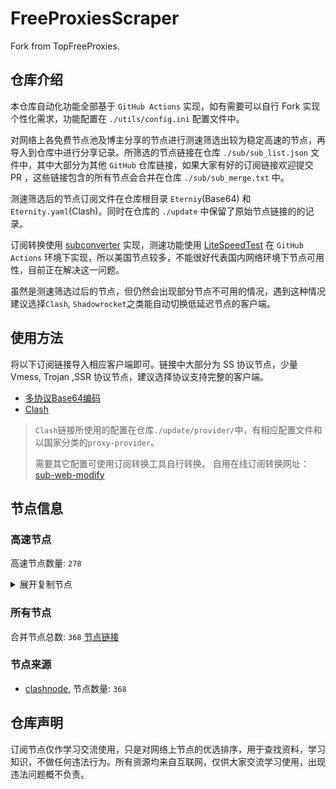 # FreeProxiesScraper

Fork from TopFreeProxies.

## 仓库介绍
本仓库自动化功能全部基于 `GitHub Actions` 实现，如有需要可以自行 Fork 实现个性化需求，功能配置在 `./utils/config.ini` 配置文件中。

对网络上各免费节点池及博主分享的节点进行测速筛选出较为稳定高速的节点，再导入到仓库中进行分享记录。所筛选的节点链接在仓库 `./sub/sub_list.json` 文件中，其中大部分为其他 `GitHub` 仓库链接，如果大家有好的订阅链接欢迎提交 PR ，这些链接包含的所有节点会合并在仓库 `./sub/sub_merge.txt` 中。

测速筛选后的节点订阅文件在仓库根目录 `Eterniy`(Base64) 和 `Eternity.yaml`(Clash)。同时在仓库的 `./update` 中保留了原始节点链接的的记录。

订阅转换使用 [subconverter](https://github.com/tindy2013/subconverter) 实现，测速功能使用 [LiteSpeedTest](https://github.com/xxf098/LiteSpeedTest) 在 `GitHub Actions` 环境下实现，所以美国节点较多，不能很好代表国内网络环境下节点可用性，目前正在解决这一问题。

虽然是测速筛选过后的节点，但仍然会出现部分节点不可用的情况，遇到这种情况建议选择`Clash`, `Shadowrocket`之类能自动切换低延迟节点的客户端。

## 使用方法
将以下订阅链接导入相应客户端即可。链接中大部分为 SS 协议节点，少量 Vmess, Trojan ,SSR 协议节点，建议选择协议支持完整的客户端。

- [多协议Base64编码](https://raw.githubusercontent.com/caijh/FreeProxiesScraper/master/Eternity)
- [Clash](https://raw.githubusercontent.com/caijh/FreeProxiesScraper/master/Eternity.yaml)

>`Clash`链接所使用的配置在仓库`./update/provider/`中，有相应配置文件和以国家分类的`proxy-provider`。
>
>需要其它配置可使用订阅转换工具自行转换。
>自用在线订阅转换网址：[sub-web-modify](https://sub.v1.mk/)

## 节点信息
### 高速节点
高速节点数量: `278`
<details>
  <summary>展开复制节点</summary>

    ss://Y2hhY2hhMjAtaWV0Zi1wb2x5MTMwNToxYTE3YjE5ZC00ODk2LTQ1MzEtYWY3OS02ZTkxZDhlZjgyMjg@13.115.31.14:9898#02-000-JP
    ss://Y2hhY2hhMjAtaWV0Zi1wb2x5MTMwNToxYTE3YjE5ZC00ODk2LTQ1MzEtYWY3OS02ZTkxZDhlZjgyMjg@54.180.162.121:9898#02-001-KR
    ss://Y2hhY2hhMjAtaWV0Zi1wb2x5MTMwNToxYTE3YjE5ZC00ODk2LTQ1MzEtYWY3OS02ZTkxZDhlZjgyMjg@18.179.54.155:9898#02-002-JP
    ss://Y2hhY2hhMjAtaWV0Zi1wb2x5MTMwNToxYTE3YjE5ZC00ODk2LTQ1MzEtYWY3OS02ZTkxZDhlZjgyMjg@54.213.225.141:9898#02-003-US
    ss://Y2hhY2hhMjAtaWV0Zi1wb2x5MTMwNToxYTE3YjE5ZC00ODk2LTQ1MzEtYWY3OS02ZTkxZDhlZjgyMjg@43.203.135.138:9898#02-004-KR
    ss://Y2hhY2hhMjAtaWV0Zi1wb2x5MTMwNToxYTE3YjE5ZC00ODk2LTQ1MzEtYWY3OS02ZTkxZDhlZjgyMjg@18.143.190.107:9898#02-005-SG
    trojan://1a17b19d-4896-4531-af79-6e91d8ef8228@13.115.31.14:6668?allowInsecure=1&sni=baidu.com#02-006-JP
    trojan://1a17b19d-4896-4531-af79-6e91d8ef8228@54.180.162.121:6668?allowInsecure=1&sni=baidu.com#02-007-KR
    trojan://1a17b19d-4896-4531-af79-6e91d8ef8228@18.179.54.155:6668?allowInsecure=1&sni=baidu.com#02-008-JP
    trojan://1a17b19d-4896-4531-af79-6e91d8ef8228@54.213.225.141:6668?allowInsecure=1&sni=baidu.com#02-009-US
    trojan://1a17b19d-4896-4531-af79-6e91d8ef8228@43.203.135.138:6668?allowInsecure=1&sni=baidu.com#02-010-KR
    trojan://1a17b19d-4896-4531-af79-6e91d8ef8228@18.143.190.107:6668?allowInsecure=1&sni=baidu.com#02-011-SG
    vmess://eyJ2IjoiMiIsInBzIjoiMDItMDEyLUpQIiwiYWRkIjoiMTMuMTE1LjMxLjE0IiwicG9ydCI6IjY4NjgiLCJ0eXBlIjoibm9uZSIsImlkIjoiMWExN2IxOWQtNDg5Ni00NTMxLWFmNzktNmU5MWQ4ZWY4MjI4IiwiYWlkIjoiMCIsIm5ldCI6IndzIiwicGF0aCI6Ii8iLCJob3N0IjoiIiwidGxzIjoiIn0=
    vmess://eyJ2IjoiMiIsInBzIjoiMDItMDEzLUtSIiwiYWRkIjoiNTQuMTgwLjE2Mi4xMjEiLCJwb3J0IjoiNjg2OCIsInR5cGUiOiJub25lIiwiaWQiOiIxYTE3YjE5ZC00ODk2LTQ1MzEtYWY3OS02ZTkxZDhlZjgyMjgiLCJhaWQiOiIwIiwibmV0Ijoid3MiLCJwYXRoIjoiLyIsImhvc3QiOiIiLCJ0bHMiOiIifQ==
    vmess://eyJ2IjoiMiIsInBzIjoiMDItMDE0LUpQIiwiYWRkIjoiMTguMTc5LjU0LjE1NSIsInBvcnQiOiI2ODY4IiwidHlwZSI6Im5vbmUiLCJpZCI6IjFhMTdiMTlkLTQ4OTYtNDUzMS1hZjc5LTZlOTFkOGVmODIyOCIsImFpZCI6IjAiLCJuZXQiOiJ3cyIsInBhdGgiOiIvIiwiaG9zdCI6IiIsInRscyI6IiJ9
    vmess://eyJ2IjoiMiIsInBzIjoiMDItMDE1LVVTIiwiYWRkIjoiNTQuMjEzLjIyNS4xNDEiLCJwb3J0IjoiNjg2OCIsInR5cGUiOiJub25lIiwiaWQiOiIxYTE3YjE5ZC00ODk2LTQ1MzEtYWY3OS02ZTkxZDhlZjgyMjgiLCJhaWQiOiIwIiwibmV0Ijoid3MiLCJwYXRoIjoiLyIsImhvc3QiOiIiLCJ0bHMiOiIifQ==
    vmess://eyJ2IjoiMiIsInBzIjoiMDItMDE2LUtSIiwiYWRkIjoiNDMuMjAzLjEzNS4xMzgiLCJwb3J0IjoiNjg2OCIsInR5cGUiOiJub25lIiwiaWQiOiIxYTE3YjE5ZC00ODk2LTQ1MzEtYWY3OS02ZTkxZDhlZjgyMjgiLCJhaWQiOiIwIiwibmV0Ijoid3MiLCJwYXRoIjoiLyIsImhvc3QiOiIiLCJ0bHMiOiIifQ==
    vmess://eyJ2IjoiMiIsInBzIjoiMDItMDE3LVNHIiwiYWRkIjoiMTguMTQzLjE5MC4xMDciLCJwb3J0IjoiNjg2OCIsInR5cGUiOiJub25lIiwiaWQiOiIxYTE3YjE5ZC00ODk2LTQ1MzEtYWY3OS02ZTkxZDhlZjgyMjgiLCJhaWQiOiIwIiwibmV0Ijoid3MiLCJwYXRoIjoiLyIsImhvc3QiOiIiLCJ0bHMiOiIifQ==
    vmess://eyJ2IjoiMiIsInBzIjoiMDQtMDE5LVJFTEFZIiwiYWRkIjoiczIuZGItbGluazAyLnRvcCIsInBvcnQiOiIyMDk1IiwidHlwZSI6Im5vbmUiLCJpZCI6IjUyYzJjZThiLWQ2MDMtM2IxZS05ZTEzLWMyYmIyZDg5YzcyNyIsImFpZCI6IjAiLCJuZXQiOiJ3cyIsInBhdGgiOiIvZGFiYWkuaW4xMDQuMTcuMTgyLjE3MSIsImhvc3QiOiJzMi5kYi1saW5rMDIudG9wIiwidGxzIjoiIn0=
    vmess://eyJ2IjoiMiIsInBzIjoiMDQtMDIwLVJFTEFZIiwiYWRkIjoiczEuZGItbGluazAxLnRvcCIsInBvcnQiOiI4ODgwIiwidHlwZSI6Im5vbmUiLCJpZCI6IjUyYzJjZThiLWQ2MDMtM2IxZS05ZTEzLWMyYmIyZDg5YzcyNyIsImFpZCI6IjAiLCJuZXQiOiJ3cyIsInBhdGgiOiIvZGFiYWkuaW4xNzIuNjQuMjkuMTQ1IiwiaG9zdCI6InMxLmRiLWxpbmswMS50b3AiLCJ0bHMiOiIifQ==
    vmess://eyJ2IjoiMiIsInBzIjoiMDQtMDIxLVJFTEFZIiwiYWRkIjoiczIuZGItbGluazAxLnRvcCIsInBvcnQiOiI4MCIsInR5cGUiOiJub25lIiwiaWQiOiI1MmMyY2U4Yi1kNjAzLTNiMWUtOWUxMy1jMmJiMmQ4OWM3MjciLCJhaWQiOiIwIiwibmV0Ijoid3MiLCJwYXRoIjoiL2RhYmFpLmluMTA0LjIwLjIwNy4yMCIsImhvc3QiOiJzMi5kYi1saW5rMDEudG9wIiwidGxzIjoiIn0=
    vmess://eyJ2IjoiMiIsInBzIjoiMDQtMDIyLVJFTEFZIiwiYWRkIjoiczUuZGItbGluazAyLnRvcCIsInBvcnQiOiI4MCIsInR5cGUiOiJub25lIiwiaWQiOiI1MmMyY2U4Yi1kNjAzLTNiMWUtOWUxMy1jMmJiMmQ4OWM3MjciLCJhaWQiOiIwIiwibmV0Ijoid3MiLCJwYXRoIjoiL2RhYmFpLmluMTcyLjY0LjE5LjE2OSIsImhvc3QiOiJzNS5kYi1saW5rMDIudG9wIiwidGxzIjoiIn0=
    vmess://eyJ2IjoiMiIsInBzIjoiMDQtMDIzLVJFTEFZIiwiYWRkIjoiczIuZGItbGluazAxLnRvcCIsInBvcnQiOiIyMDUyIiwidHlwZSI6Im5vbmUiLCJpZCI6IjUyYzJjZThiLWQ2MDMtM2IxZS05ZTEzLWMyYmIyZDg5YzcyNyIsImFpZCI6IjAiLCJuZXQiOiJ3cyIsInBhdGgiOiIvZGFiYWkuaW4xMDQuMjQuNTYuMiIsImhvc3QiOiJzMi5kYi1saW5rMDEudG9wIiwidGxzIjoiIn0=
    vmess://eyJ2IjoiMiIsInBzIjoiMDQtMDI0LVJFTEFZIiwiYWRkIjoiczEuY24tZGIudG9wIiwicG9ydCI6IjgwODAiLCJ0eXBlIjoibm9uZSIsImlkIjoiNTJjMmNlOGItZDYwMy0zYjFlLTllMTMtYzJiYjJkODljNzI3IiwiYWlkIjoiMCIsIm5ldCI6IndzIiwicGF0aCI6Ii9kYWJhaS5pbjEwNC4xNi41Mi44NiIsImhvc3QiOiJzMS5jbi1kYi50b3AiLCJ0bHMiOiIifQ==
    trojan://af72833f-e71f-44da-8432-7c2e6ec261b5@a.api.studyservice.top:51001?allowInsecure=1&sni=www.bing.com#04-124-CN
    ss://YWVzLTI1Ni1nY206YWY3MjgzM2YtZTcxZi00NGRhLTg0MzItN2MyZTZlYzI2MWI1@b.api.studyservice.top:51002#04-125-CN
    ss://YWVzLTI1Ni1nY206YWY3MjgzM2YtZTcxZi00NGRhLTg0MzItN2MyZTZlYzI2MWI1@c.api.studyservice.top:51003#04-126-CN
    trojan://af72833f-e71f-44da-8432-7c2e6ec261b5@a.api.studyservice.top:51004?allowInsecure=1&sni=www.bing.com#04-127-CN
    ss://YWVzLTI1Ni1nY206YWY3MjgzM2YtZTcxZi00NGRhLTg0MzItN2MyZTZlYzI2MWI1@b.api.studyservice.top:51005#04-128-CN
    ss://YWVzLTI1Ni1nY206YWY3MjgzM2YtZTcxZi00NGRhLTg0MzItN2MyZTZlYzI2MWI1@c.api.studyservice.top:51006#04-129-CN
    trojan://af72833f-e71f-44da-8432-7c2e6ec261b5@a.api.studyservice.top:51007?allowInsecure=1&sni=www.bing.com#04-130-CN
    ss://YWVzLTI1Ni1nY206YWY3MjgzM2YtZTcxZi00NGRhLTg0MzItN2MyZTZlYzI2MWI1@b.api.studyservice.top:51008#04-131-CN
    ss://YWVzLTI1Ni1nY206YWY3MjgzM2YtZTcxZi00NGRhLTg0MzItN2MyZTZlYzI2MWI1@c.api.studyservice.top:51009#04-132-CN
    trojan://af72833f-e71f-44da-8432-7c2e6ec261b5@a.api.studyservice.top:51010?allowInsecure=1&sni=www.bing.com#04-133-CN
    ss://YWVzLTI1Ni1nY206YWY3MjgzM2YtZTcxZi00NGRhLTg0MzItN2MyZTZlYzI2MWI1@b.api.studyservice.top:51011#04-134-CN
    ss://YWVzLTI1Ni1nY206YWY3MjgzM2YtZTcxZi00NGRhLTg0MzItN2MyZTZlYzI2MWI1@c.api.studyservice.top:51012#04-135-CN
    trojan://af72833f-e71f-44da-8432-7c2e6ec261b5@a.api.studyservice.top:51013?allowInsecure=1&sni=www.bing.com#04-136-CN
    ss://YWVzLTI1Ni1nY206YWY3MjgzM2YtZTcxZi00NGRhLTg0MzItN2MyZTZlYzI2MWI1@b.api.studyservice.top:51014#04-137-CN
    ss://YWVzLTI1Ni1nY206YWY3MjgzM2YtZTcxZi00NGRhLTg0MzItN2MyZTZlYzI2MWI1@c.api.studyservice.top:51015#04-138-CN
    ss://YWVzLTI1Ni1nY206YWY3MjgzM2YtZTcxZi00NGRhLTg0MzItN2MyZTZlYzI2MWI1@b.api.studyservice.top:51017#04-139-CN
    ss://YWVzLTI1Ni1nY206YWY3MjgzM2YtZTcxZi00NGRhLTg0MzItN2MyZTZlYzI2MWI1@c.api.studyservice.top:51018#04-140-CN
    ss://Y2hhY2hhMjAtaWV0Zi1wb2x5MTMwNTphZjcyODMzZi1lNzFmLTQ0ZGEtODQzMi03YzJlNmVjMjYxYjU@os-1.cooc.cloud:31001#04-141-SG
    ss://Y2hhY2hhMjAtaWV0Zi1wb2x5MTMwNTphZjcyODMzZi1lNzFmLTQ0ZGEtODQzMi03YzJlNmVjMjYxYjU@os-1.cooc.cloud:31002#04-142-SG
    vmess://eyJ2IjoiMiIsInBzIjoiMDQtMTQzLUNOIiwiYWRkIjoiMTIubWFtYW1hamQuc2l0ZSIsInBvcnQiOiIyMzYxMiIsInR5cGUiOiJub25lIiwiaWQiOiJkOTI3ZWM4NC01OTA0LTM5NTItODVmMy0xYjk5NDNmMjQ2YTciLCJhaWQiOiIyIiwibmV0Ijoid3MiLCJwYXRoIjoiLyIsImhvc3QiOiIxMi5tYW1hbWFqZC5zaXRlIiwidGxzIjoiIn0=
    vmess://eyJ2IjoiMiIsInBzIjoiMDQtMTQ0LUNOIiwiYWRkIjoiMTcubWFtYW1hamQuc2l0ZSIsInBvcnQiOiIyMzYxNyIsInR5cGUiOiJub25lIiwiaWQiOiJkOTI3ZWM4NC01OTA0LTM5NTItODVmMy0xYjk5NDNmMjQ2YTciLCJhaWQiOiIyIiwibmV0Ijoid3MiLCJwYXRoIjoiLyIsImhvc3QiOiIxNy5tYW1hbWFqZC5zaXRlIiwidGxzIjoiIn0=
    vmess://eyJ2IjoiMiIsInBzIjoiMDQtMTQ1LUNOIiwiYWRkIjoiMTEubWFtYW1hamQuc2l0ZSIsInBvcnQiOiIyMzYxMSIsInR5cGUiOiJub25lIiwiaWQiOiJkOTI3ZWM4NC01OTA0LTM5NTItODVmMy0xYjk5NDNmMjQ2YTciLCJhaWQiOiIyIiwibmV0Ijoid3MiLCJwYXRoIjoiLyIsImhvc3QiOiIxMS5tYW1hbWFqZC5zaXRlIiwidGxzIjoiIn0=
    vmess://eyJ2IjoiMiIsInBzIjoiMDQtMTQ2LUNOIiwiYWRkIjoiMTkubWFtYW1hamQuc2l0ZSIsInBvcnQiOiIyMzYxOSIsInR5cGUiOiJub25lIiwiaWQiOiJkOTI3ZWM4NC01OTA0LTM5NTItODVmMy0xYjk5NDNmMjQ2YTciLCJhaWQiOiIyIiwibmV0Ijoid3MiLCJwYXRoIjoiLyIsImhvc3QiOiIxOS5tYW1hbWFqZC5zaXRlIiwidGxzIjoiIn0=
    vmess://eyJ2IjoiMiIsInBzIjoiMDQtMTQ3LUNOIiwiYWRkIjoiMTYubWFtYW1hamQuc2l0ZSIsInBvcnQiOiIyMzYxNiIsInR5cGUiOiJub25lIiwiaWQiOiJkOTI3ZWM4NC01OTA0LTM5NTItODVmMy0xYjk5NDNmMjQ2YTciLCJhaWQiOiIyIiwibmV0Ijoid3MiLCJwYXRoIjoiLyIsImhvc3QiOiIxNi5tYW1hbWFqZC5zaXRlIiwidGxzIjoiIn0=
    vmess://eyJ2IjoiMiIsInBzIjoiMDQtMTQ4LUNOIiwiYWRkIjoiMTgubWFtYW1hamQuc2l0ZSIsInBvcnQiOiIyMzYxOCIsInR5cGUiOiJub25lIiwiaWQiOiJkOTI3ZWM4NC01OTA0LTM5NTItODVmMy0xYjk5NDNmMjQ2YTciLCJhaWQiOiIyIiwibmV0Ijoid3MiLCJwYXRoIjoiLyIsImhvc3QiOiIxOC5tYW1hbWFqZC5zaXRlIiwidGxzIjoiIn0=
    vmess://eyJ2IjoiMiIsInBzIjoiMDQtMTQ5LUNOIiwiYWRkIjoiMTUubWFtYW1hamQuc2l0ZSIsInBvcnQiOiIyMzYxNSIsInR5cGUiOiJub25lIiwiaWQiOiJkOTI3ZWM4NC01OTA0LTM5NTItODVmMy0xYjk5NDNmMjQ2YTciLCJhaWQiOiIyIiwibmV0Ijoid3MiLCJwYXRoIjoiLyIsImhvc3QiOiIxNS5tYW1hbWFqZC5zaXRlIiwidGxzIjoiIn0=
    vmess://eyJ2IjoiMiIsInBzIjoiMDQtMTUwLUNOIiwiYWRkIjoiNS5tYW1hbWFqZC5zaXRlIiwicG9ydCI6IjIzNjA1IiwidHlwZSI6Im5vbmUiLCJpZCI6ImQ5MjdlYzg0LTU5MDQtMzk1Mi04NWYzLTFiOTk0M2YyNDZhNyIsImFpZCI6IjIiLCJuZXQiOiJ3cyIsInBhdGgiOiIvIiwiaG9zdCI6IjUubWFtYW1hamQuc2l0ZSIsInRscyI6IiJ9
    vmess://eyJ2IjoiMiIsInBzIjoiMDQtMTUxLUNOIiwiYWRkIjoiMTMubWFtYW1hamQuc2l0ZSIsInBvcnQiOiIyMzYxMyIsInR5cGUiOiJub25lIiwiaWQiOiJkOTI3ZWM4NC01OTA0LTM5NTItODVmMy0xYjk5NDNmMjQ2YTciLCJhaWQiOiIyIiwibmV0Ijoid3MiLCJwYXRoIjoiLyIsImhvc3QiOiIxMy5tYW1hbWFqZC5zaXRlIiwidGxzIjoiIn0=
    vmess://eyJ2IjoiMiIsInBzIjoiMDQtMTUyLUNOIiwiYWRkIjoiMTQubWFtYW1hamQuc2l0ZSIsInBvcnQiOiIyMzYxNCIsInR5cGUiOiJub25lIiwiaWQiOiJkOTI3ZWM4NC01OTA0LTM5NTItODVmMy0xYjk5NDNmMjQ2YTciLCJhaWQiOiIyIiwibmV0Ijoid3MiLCJwYXRoIjoiLyIsImhvc3QiOiIxNC5tYW1hbWFqZC5zaXRlIiwidGxzIjoiIn0=
    trojan://e93b1ac9-3aaa-38aa-ad2b-78aac9298404@gyl.58n.net:20309?allowInsecure=1&sni=z309.hongkongnode.top#04-153-CN
    trojan://e93b1ac9-3aaa-38aa-ad2b-78aac9298404@gy.58n.net:43337?allowInsecure=1&sni=z102.hongkongnode.top#04-154-CN
    trojan://e93b1ac9-3aaa-38aa-ad2b-78aac9298404@gy.58n.net:20307?allowInsecure=1&sni=z307.hongkongnode.top#04-155-CN
    trojan://e93b1ac9-3aaa-38aa-ad2b-78aac9298404@gy.58n.net:28678?allowInsecure=1&sni=z143.hongkongnode.top#04-156-CN
    trojan://e93b1ac9-3aaa-38aa-ad2b-78aac9298404@gy.58n.net:24603?allowInsecure=1&sni=z259.hongkongnode.top#04-157-CN
    trojan://e93b1ac9-3aaa-38aa-ad2b-78aac9298404@gy.58n.net:22741?allowInsecure=1&sni=dufu.hongkongnode.top#04-158-CN
    trojan://e93b1ac9-3aaa-38aa-ad2b-78aac9298404@gy.58n.net:20278?allowInsecure=1&sni=z278.hongkongnode.top#04-159-CN
    trojan://e93b1ac9-3aaa-38aa-ad2b-78aac9298404@gy.58n.net:20279?allowInsecure=1&sni=z279.hongkongnode.top#04-160-CN
    trojan://e93b1ac9-3aaa-38aa-ad2b-78aac9298404@gy.58n.net:20294?allowInsecure=1&sni=z294.hongkongnode.top#04-161-CN
    trojan://e93b1ac9-3aaa-38aa-ad2b-78aac9298404@gy.58n.net:59021?allowInsecure=1&sni=x100.flybar.work#04-162-CN
    trojan://e93b1ac9-3aaa-38aa-ad2b-78aac9298404@gy.58n.net:21247?allowInsecure=1&sni=x91.flybar.work#04-163-CN
    trojan://e93b1ac9-3aaa-38aa-ad2b-78aac9298404@gy.58n.net:33323?allowInsecure=1&sni=z261.hongkongnode.top#04-164-CN
    trojan://e93b1ac9-3aaa-38aa-ad2b-78aac9298404@gy.58n.net:36821?allowInsecure=1&sni=z262.hongkongnode.top#04-165-CN
    trojan://e93b1ac9-3aaa-38aa-ad2b-78aac9298404@gy.58n.net:45168?allowInsecure=1&sni=z263.hongkongnode.top#04-166-CN
    trojan://e93b1ac9-3aaa-38aa-ad2b-78aac9298404@gy.58n.net:50355?allowInsecure=1&sni=z264.hongkongnode.top#04-167-CN
    trojan://e93b1ac9-3aaa-38aa-ad2b-78aac9298404@gy.58n.net:20295?allowInsecure=1&sni=z295.hongkongnode.top#04-168-CN
    trojan://e93b1ac9-3aaa-38aa-ad2b-78aac9298404@gy.58n.net:20296?allowInsecure=1&sni=z296.hongkongnode.top#04-169-CN
    trojan://e93b1ac9-3aaa-38aa-ad2b-78aac9298404@gy.58n.net:20308?allowInsecure=1&sni=z308.hongkongnode.top#04-170-CN
    trojan://e93b1ac9-3aaa-38aa-ad2b-78aac9298404@gy.58n.net:16895?allowInsecure=1&sni=x40.flybar.work#04-171-CN
    trojan://e93b1ac9-3aaa-38aa-ad2b-78aac9298404@gy.58n.net:21970?allowInsecure=1&sni=x41.flybar.work#04-172-CN
    trojan://e93b1ac9-3aaa-38aa-ad2b-78aac9298404@gy.58n.net:30767?allowInsecure=1&sni=z61.hongkongnode.top#04-173-CN
    trojan://e93b1ac9-3aaa-38aa-ad2b-78aac9298404@gy.58n.net:56783?allowInsecure=1&sni=z266.hongkongnode.top#04-174-CN
    trojan://e93b1ac9-3aaa-38aa-ad2b-78aac9298404@gy.58n.net:20288?allowInsecure=1&sni=z288.hongkongnode.top#04-175-CN
    trojan://e93b1ac9-3aaa-38aa-ad2b-78aac9298404@gy.58n.net:20298?allowInsecure=1&sni=z298.hongkongnode.top#04-176-CN
    trojan://e93b1ac9-3aaa-38aa-ad2b-78aac9298404@gy.58n.net:20300?allowInsecure=1&sni=z300.hongkongnode.top#04-177-CN
    trojan://e93b1ac9-3aaa-38aa-ad2b-78aac9298404@gy.58n.net:41767?allowInsecure=1&sni=x114.flybar.work#04-178-CN
    trojan://e93b1ac9-3aaa-38aa-ad2b-78aac9298404@gy.58n.net:54178?allowInsecure=1&sni=x115.flybar.work#04-179-CN
    trojan://e93b1ac9-3aaa-38aa-ad2b-78aac9298404@gy.58n.net:20139?allowInsecure=1&sni=z139.hongkongnode.top#04-180-CN
    trojan://e93b1ac9-3aaa-38aa-ad2b-78aac9298404@gy.58n.net:20140?allowInsecure=1&sni=z140.hongkongnode.top#04-181-CN
    trojan://e93b1ac9-3aaa-38aa-ad2b-78aac9298404@gy.58n.net:20141?allowInsecure=1&sni=z141.hongkongnode.top#04-182-CN
    trojan://e93b1ac9-3aaa-38aa-ad2b-78aac9298404@gy.58n.net:20142?allowInsecure=1&sni=z142.hongkongnode.top#04-183-CN
    trojan://e93b1ac9-3aaa-38aa-ad2b-78aac9298404@gy.58n.net:20059?allowInsecure=1&sni=x59.flybar.work#04-184-CN
    trojan://e93b1ac9-3aaa-38aa-ad2b-78aac9298404@gy.58n.net:20071?allowInsecure=1&sni=x71.flybar.work#04-185-CN
    trojan://e93b1ac9-3aaa-38aa-ad2b-78aac9298404@gy.58n.net:20076?allowInsecure=1&sni=x76.flybar.work#04-186-CN
    trojan://e93b1ac9-3aaa-38aa-ad2b-78aac9298404@gy.58n.net:20299?allowInsecure=1&sni=x299.flybar.work#04-187-CN
    trojan://e93b1ac9-3aaa-38aa-ad2b-78aac9298404@gy.58n.net:17806?allowInsecure=1&sni=x65.flybar.work#04-188-CN
    trojan://e93b1ac9-3aaa-38aa-ad2b-78aac9298404@gy.58n.net:30712?allowInsecure=1&sni=x83.flybar.work#04-189-CN
    trojan://e93b1ac9-3aaa-38aa-ad2b-78aac9298404@gy.58n.net:20129?allowInsecure=1&sni=x129.flybar.work#04-190-CN
    trojan://e93b1ac9-3aaa-38aa-ad2b-78aac9298404@gy.58n.net:20130?allowInsecure=1&sni=x130.flybar.work#04-191-CN
    trojan://e93b1ac9-3aaa-38aa-ad2b-78aac9298404@gy.58n.net:25238?allowInsecure=1&sni=z267.hongkongnode.top#04-192-CN
    trojan://e93b1ac9-3aaa-38aa-ad2b-78aac9298404@gy.58n.net:11215?allowInsecure=1&sni=z268.hongkongnode.top#04-193-CN
    trojan://e93b1ac9-3aaa-38aa-ad2b-78aac9298404@gy.58n.net:20302?allowInsecure=1&sni=z302.hongkongnode.top#04-194-CN
    trojan://e93b1ac9-3aaa-38aa-ad2b-78aac9298404@gy.58n.net:20303?allowInsecure=1&sni=z303.hongkongnode.top#04-195-CN
    trojan://e93b1ac9-3aaa-38aa-ad2b-78aac9298404@gy.58n.net:20304?allowInsecure=1&sni=z304.hongkongnode.top#04-196-CN
    trojan://e93b1ac9-3aaa-38aa-ad2b-78aac9298404@gy.58n.net:20305?allowInsecure=1&sni=z305.hongkongnode.top#04-197-CN
    trojan://e93b1ac9-3aaa-38aa-ad2b-78aac9298404@gy.58n.net:20306?allowInsecure=1&sni=z306.hongkongnode.top#04-198-CN
    trojan://10ec1ac2-2284-3f20-971d-77f898ab63dc@43.100.9.65:443?allowInsecure=1&sni=steampipe-kr.akamaized.net#04-199-CN
    trojan://10ec1ac2-2284-3f20-971d-77f898ab63dc@qoi.smp-paymentservices-apple.com:8443?allowInsecure=1&sni=akamai.cdn.steampipe.steamcontent.com#04-200-HK
    trojan://10ec1ac2-2284-3f20-971d-77f898ab63dc@qfb.smp-paymentservices-apple.com:8443?allowInsecure=1&sni=steamcdn-a.akamaihd.net#04-201-HK
    trojan://10ec1ac2-2284-3f20-971d-77f898ab63dc@47.245.40.60:28461?allowInsecure=1&sni=steampipe-partner.akamaized.net#04-202-JP
    trojan://10ec1ac2-2284-3f20-971d-77f898ab63dc@47.245.31.103:28458?allowInsecure=1&sni=steampipe.akamaized.net#04-203-JP
    trojan://10ec1ac2-2284-3f20-971d-77f898ab63dc@103.136.185.28:447?allowInsecure=1&sni=edge.steam-dns.top.comcast.net#04-204-US
    trojan://6137d8d3-b2cf-46c6-8b4e-180bcee31057@kr-qingyun.dwyun.me:44732?allowInsecure=1&sni=kr-qingyun.dwyun.me#06-205-NOWHERE
    vmess://eyJ2IjoiMiIsInBzIjoiMDctMjA2LVVTIiwiYWRkIjoidXMtMDEuZm94c3Bpcml0MDE4LnRvcCIsInBvcnQiOiIxMDkwIiwidHlwZSI6Im5vbmUiLCJpZCI6Ijc5MjdjNDM3LWVjYzAtNGFiNC05MDZlLWQzZmExZTk2Y2U1NSIsImFpZCI6IjAiLCJuZXQiOiJ3cyIsInBhdGgiOiIvZGRkYWEiLCJob3N0IjoidXMtMDEuZm94c3Bpcml0MDE4LnRvcCIsInRscyI6InRscyJ9
    vmess://eyJ2IjoiMiIsInBzIjoiMDctMjA3LVVTIiwiYWRkIjoidXMtMDEuZm94c3Bpcml0MDE4LnRvcCIsInBvcnQiOiIxMDkwIiwidHlwZSI6Im5vbmUiLCJpZCI6IjM3MDBjZDcxLWZkZTYtNDM2ZC04Njg3LTUxYWExMjNiYzY4MSIsImFpZCI6IjAiLCJuZXQiOiJ3cyIsInBhdGgiOiIvZGRkYWEiLCJob3N0IjoidXMtMDEuZm94c3Bpcml0MDE4LnRvcCIsInRscyI6InRscyJ9
    vmess://eyJ2IjoiMiIsInBzIjoiMDctMjA4LVVTIiwiYWRkIjoidXMtMDEuZm94c3Bpcml0MDE4LnRvcCIsInBvcnQiOiIxMDkwIiwidHlwZSI6Im5vbmUiLCJpZCI6IjlmMGI0ODVlLTIwMzEtNDRlMi1hNDFjLTcwN2M3M2YzMTUwMSIsImFpZCI6IjAiLCJuZXQiOiJ3cyIsInBhdGgiOiIvZGRkYWEiLCJob3N0IjoidXMtMDEuZm94c3Bpcml0MDE4LnRvcCIsInRscyI6InRscyJ9
    vmess://eyJ2IjoiMiIsInBzIjoiMDctMjA5LVVTIiwiYWRkIjoidXMtMDEuZm94c3Bpcml0MDE4LnRvcCIsInBvcnQiOiIxMDkwIiwidHlwZSI6Im5vbmUiLCJpZCI6IjRmY2E2NjA0LTk2ZDctNGMxYi05YzBhLTgxYzdmMjQyYTNjZCIsImFpZCI6IjAiLCJuZXQiOiJ3cyIsInBhdGgiOiIvZGRkYWEiLCJob3N0IjoidXMtMDEuZm94c3Bpcml0MDE4LnRvcCIsInRscyI6InRscyJ9
    vmess://eyJ2IjoiMiIsInBzIjoiMDctMjEwLVVTIiwiYWRkIjoidXMtMDEuZm94c3Bpcml0MDE4LnRvcCIsInBvcnQiOiIxMDkwIiwidHlwZSI6Im5vbmUiLCJpZCI6IjEyZWFlZmFlLWI5ODMtNGI1MS1hOGFlLTU3NWRhMWE2OGY3NCIsImFpZCI6IjAiLCJuZXQiOiJ3cyIsInBhdGgiOiIvZGRkYWEiLCJob3N0IjoidXMtMDEuZm94c3Bpcml0MDE4LnRvcCIsInRscyI6InRscyJ9
    vmess://eyJ2IjoiMiIsInBzIjoiMDctMjExLVVTIiwiYWRkIjoidXMtMDEuZm94c3Bpcml0MDE4LnRvcCIsInBvcnQiOiIxMDkwIiwidHlwZSI6Im5vbmUiLCJpZCI6IjQzODQ2MWQ5LTQwZjItNGUxNi1hOTU2LWQ0NWMzMThiZmExZSIsImFpZCI6IjAiLCJuZXQiOiJ3cyIsInBhdGgiOiIvZGRkYWEiLCJob3N0IjoidXMtMDEuZm94c3Bpcml0MDE4LnRvcCIsInRscyI6InRscyJ9
    vmess://eyJ2IjoiMiIsInBzIjoiMDctMjEyLVVTIiwiYWRkIjoidXMtMDEuZm94c3Bpcml0MDE4LnRvcCIsInBvcnQiOiIxMDkwIiwidHlwZSI6Im5vbmUiLCJpZCI6IjlkMDcxMTg5LWUzODAtNDRhYi04YTM4LTBiMDg4YWJhMmRkZSIsImFpZCI6IjAiLCJuZXQiOiJ3cyIsInBhdGgiOiIvZGRkYWEiLCJob3N0IjoidXMtMDEuZm94c3Bpcml0MDE4LnRvcCIsInRscyI6InRscyJ9
    vmess://eyJ2IjoiMiIsInBzIjoiMDctMjEzLUNOIiwiYWRkIjoidjkuaGVkdWlhbi5saW5rIiwicG9ydCI6IjMwODA5IiwidHlwZSI6Im5vbmUiLCJpZCI6ImNiYjNmODc3LWQxZmItMzQ0Yy04N2E5LWQxNTNiZmZkNTQ4NCIsImFpZCI6IjIiLCJuZXQiOiJ3cyIsInBhdGgiOiIvb29vbyIsImhvc3QiOiJ2OS5oZWR1aWFuLmxpbmsiLCJ0bHMiOiIifQ==
    vmess://eyJ2IjoiMiIsInBzIjoiMDctMjE0LUNOIiwiYWRkIjoidGsuaHpsdC50a2RkbnMueHl6IiwicG9ydCI6IjIyNjQxIiwidHlwZSI6Im5vbmUiLCJpZCI6Ijk4ZTk2YzlmLTRiYjMtMzlkNC05YTJjLWZhYzA0MjU3ZjdjNyIsImFpZCI6IjIiLCJuZXQiOiJ3cyIsInBhdGgiOiIvIiwiaG9zdCI6InRrLmh6bHQudGtkZG5zLnh5eiIsInRscyI6InRscyJ9
    vmess://eyJ2IjoiMiIsInBzIjoiMDctMjE1LUNOIiwiYWRkIjoidGsuaHpsdC50a2RkbnMueHl6IiwicG9ydCI6IjIyNjQyIiwidHlwZSI6Im5vbmUiLCJpZCI6Ijk4ZTk2YzlmLTRiYjMtMzlkNC05YTJjLWZhYzA0MjU3ZjdjNyIsImFpZCI6IjIiLCJuZXQiOiJ3cyIsInBhdGgiOiIvIiwiaG9zdCI6InRrLmh6bHQudGtkZG5zLnh5eiIsInRscyI6InRscyJ9
    vmess://eyJ2IjoiMiIsInBzIjoiMDctMjE2LUNOIiwiYWRkIjoidGsuaHpsdC50a2RkbnMueHl6IiwicG9ydCI6IjIyNjQzIiwidHlwZSI6Im5vbmUiLCJpZCI6Ijk4ZTk2YzlmLTRiYjMtMzlkNC05YTJjLWZhYzA0MjU3ZjdjNyIsImFpZCI6IjIiLCJuZXQiOiJ3cyIsInBhdGgiOiIvIiwiaG9zdCI6InRrLmh6bHQudGtkZG5zLnh5eiIsInRscyI6InRscyJ9
    vmess://eyJ2IjoiMiIsInBzIjoiMDctMjE3LUNOIiwiYWRkIjoiMTIwLjIzNi4xOTguMTY1IiwicG9ydCI6IjIyNjQxIiwidHlwZSI6Im5vbmUiLCJpZCI6Ijk4ZTk2YzlmLTRiYjMtMzlkNC05YTJjLWZhYzA0MjU3ZjdjNyIsImFpZCI6IjIiLCJuZXQiOiJ3cyIsInBhdGgiOiIvIiwiaG9zdCI6IiIsInRscyI6InRscyJ9
    vmess://eyJ2IjoiMiIsInBzIjoiMDctMjE4LUNOIiwiYWRkIjoiMTIwLjIzNi4xOTguMTY1IiwicG9ydCI6IjIyNjQyIiwidHlwZSI6Im5vbmUiLCJpZCI6Ijk4ZTk2YzlmLTRiYjMtMzlkNC05YTJjLWZhYzA0MjU3ZjdjNyIsImFpZCI6IjIiLCJuZXQiOiJ3cyIsInBhdGgiOiIvIiwiaG9zdCI6IiIsInRscyI6InRscyJ9
    vmess://eyJ2IjoiMiIsInBzIjoiMDctMjE5LUNOIiwiYWRkIjoiMTIwLjIzNi4xOTguMTY1IiwicG9ydCI6IjIyNjQzIiwidHlwZSI6Im5vbmUiLCJpZCI6Ijk4ZTk2YzlmLTRiYjMtMzlkNC05YTJjLWZhYzA0MjU3ZjdjNyIsImFpZCI6IjIiLCJuZXQiOiJ3cyIsInBhdGgiOiIvIiwiaG9zdCI6IiIsInRscyI6InRscyJ9
    vmess://eyJ2IjoiMiIsInBzIjoiMDctMjIwLVJFTEFZIiwiYWRkIjoid3dzc3h4Y2Rmci5mcmVldnBuYXRtLmRwZG5zLm9yZyIsInBvcnQiOiI0NDMiLCJ0eXBlIjoibm9uZSIsImlkIjoiYWM1YjJlNTItNDM1Yi00NDYxLWE5OWMtMTMxN2FiMGUyODg5IiwiYWlkIjoiMCIsIm5ldCI6IndzIiwicGF0aCI6Ii92anZOU01YaHozbzk5RG1aRG8wb2p1MnN0MSIsImhvc3QiOiJ3d3NzeHhjZGZyLmZyZWV2cG5hdG0uZHBkbnMub3JnIiwidGxzIjoidGxzIn0=
    vmess://eyJ2IjoiMiIsInBzIjoiMDctMjIxLVJFTEFZIiwiYWRkIjoieGN2Zmd0Ni45OTkxNjUueHl6IiwicG9ydCI6IjgwIiwidHlwZSI6Im5vbmUiLCJpZCI6IjkwZjM1N2RkLTc5YWMtNDdjNi1iMGI4LTk1OGUyZDE5ZGUwNyIsImFpZCI6IjAiLCJuZXQiOiJ3cyIsInBhdGgiOiIvMTBXNlNKYUswRjBvVlhlTlU2UzJSVlJQIiwiaG9zdCI6InhjdmZndDYuOTk5MTY1Lnh5eiIsInRscyI6IiJ9
    vmess://eyJ2IjoiMiIsInBzIjoiMDctMjIyLUNOIiwiYWRkIjoiMTExLjI2LjEwOS43OSIsInBvcnQiOiIzMDgyOCIsInR5cGUiOiJub25lIiwiaWQiOiJjYmIzZjg3Ny1kMWZiLTM0NGMtODdhOS1kMTUzYmZmZDU0ODQiLCJhaWQiOiIyIiwibmV0Ijoid3MiLCJwYXRoIjoiL29vb28iLCJob3N0IjoiIiwidGxzIjoiIn0=
    vmess://eyJ2IjoiMiIsInBzIjoiMDctMjIzLUNOIiwiYWRkIjoidjI5LmhlZHVpYW4ubGluayIsInBvcnQiOiIzMDgyOSIsInR5cGUiOiJub25lIiwiaWQiOiJjYmIzZjg3Ny1kMWZiLTM0NGMtODdhOS1kMTUzYmZmZDU0ODQiLCJhaWQiOiIyIiwibmV0Ijoid3MiLCJwYXRoIjoiL29vb28iLCJob3N0IjoidjI5LmhlZHVpYW4ubGluayIsInRscyI6IiJ9
    vmess://eyJ2IjoiMiIsInBzIjoiMDctMjI0LUNOIiwiYWRkIjoidjcuaGVkdWlhbi5saW5rIiwicG9ydCI6IjMwODA3IiwidHlwZSI6Im5vbmUiLCJpZCI6ImNiYjNmODc3LWQxZmItMzQ0Yy04N2E5LWQxNTNiZmZkNTQ4NCIsImFpZCI6IjIiLCJuZXQiOiJ3cyIsInBhdGgiOiIvb29vbyIsImhvc3QiOiJ2Ny5oZWR1aWFuLmxpbmsiLCJ0bHMiOiIifQ==
    trojan://c6840587-7ac4-40be-aa4b-ae327eb4fa53@172.67.211.136:443?allowInsecure=1&sni=ddFRTy.191266.XYZ#07-225-RELAY
    trojan://c8eac4b7-95ba-4ce0-920d-c3279eb3b391@104.21.35.247:443?allowInsecure=1&sni=ff.HuangSHANg2030.DPDnS.oRg#07-226-RELAY
    trojan://c6840587-7ac4-40be-aa4b-ae327eb4fa53@172.67.200.117:443?allowInsecure=1&sni=ccdfRt6.890634.Xyz#07-227-RELAY
    trojan://4a3ee276-f50f-46f6-ba4d-13571732ab70@172.67.175.139:443?allowInsecure=1&sni=X3W4.859886.XYz#07-228-RELAY
    vmess://eyJ2IjoiMiIsInBzIjoiMDctMjI5LVJFTEFZIiwiYWRkIjoiaXAuc2IiLCJwb3J0IjoiNDQzIiwidHlwZSI6Im5vbmUiLCJpZCI6ImNmYThjMzZjLTk2NTItNDg0YS04OWUxLTM0ZGNjOThmYWFjMyIsImFpZCI6IjAiLCJuZXQiOiJ3cyIsInBhdGgiOiIvdm1lc3M/ZWQ9MjA0OCIsImhvc3QiOiJpcC5zYiIsInRscyI6InRscyJ9
    vmess://eyJ2IjoiMiIsInBzIjoiMDctMjMwLUNOIiwiYWRkIjoidjM2LmhlZHVpYW4ubGluayIsInBvcnQiOiIzMDgzNiIsInR5cGUiOiJub25lIiwiaWQiOiJjYmIzZjg3Ny1kMWZiLTM0NGMtODdhOS1kMTUzYmZmZDU0ODQiLCJhaWQiOiIyIiwibmV0Ijoid3MiLCJwYXRoIjoiL29vb28iLCJob3N0IjoidjM2LmhlZHVpYW4ubGluayIsInRscyI6IiJ9
    vmess://eyJ2IjoiMiIsInBzIjoiMDctMjMxLUNOIiwiYWRkIjoidjMwLmhlZHVpYW4ubGluayIsInBvcnQiOiIzMDgzMCIsInR5cGUiOiJub25lIiwiaWQiOiJjYmIzZjg3Ny1kMWZiLTM0NGMtODdhOS1kMTUzYmZmZDU0ODQiLCJhaWQiOiIyIiwibmV0Ijoid3MiLCJwYXRoIjoiL29vb28iLCJob3N0IjoidjMwLmhlZHVpYW4ubGluayIsInRscyI6IiJ9
    vmess://eyJ2IjoiMiIsInBzIjoiMDctMjMyLVJFTEFZIiwiYWRkIjoiczIuZGItbGluazAyLnRvcCIsInBvcnQiOiIyMDgyIiwidHlwZSI6Im5vbmUiLCJpZCI6IjFjNzEzYjY5LTBhYmUtM2ExZS1iZjcwLWIwNTc5ZWEyZjc3MiIsImFpZCI6IjAiLCJuZXQiOiJ3cyIsInBhdGgiOiIvZGFiYWkuaW4xNzIuNjQuMjUuMzciLCJob3N0IjoiczIuZGItbGluazAyLnRvcCIsInRscyI6IiJ9
    vmess://eyJ2IjoiMiIsInBzIjoiMDgtMjMzLVJFTEFZIiwiYWRkIjoidGltZS5pcyIsInBvcnQiOiI4MCIsInR5cGUiOiJub25lIiwiaWQiOiJkMTQyMzI4YS1jNjU2LTQ0NGUtODVhZS1lMDViMmFjNGQ1Y2IiLCJhaWQiOiIwIiwibmV0Ijoid3MiLCJwYXRoIjoiLyIsImhvc3QiOiJ0aW1lLmlzIiwidGxzIjoiIn0=
    vmess://eyJ2IjoiMiIsInBzIjoiMDgtMjM0LVJFTEFZIiwiYWRkIjoibXVnZW4xMS42Ym53LnRvcCIsInBvcnQiOiI4MDgwIiwidHlwZSI6Im5vbmUiLCJpZCI6ImQxNDIzMjhhLWM2NTYtNDQ0ZS04NWFlLWUwNWIyYWM0ZDVjYiIsImFpZCI6IjAiLCJuZXQiOiJ3cyIsInBhdGgiOiIvIiwiaG9zdCI6Im11Z2VuMTEuNmJudy50b3AiLCJ0bHMiOiIifQ==
    vmess://eyJ2IjoiMiIsInBzIjoiMDgtMjM1LVJFTEFZIiwiYWRkIjoibXVnZW4yMi42Ym53LnRvcCIsInBvcnQiOiI4MDgwIiwidHlwZSI6Im5vbmUiLCJpZCI6ImQxNDIzMjhhLWM2NTYtNDQ0ZS04NWFlLWUwNWIyYWM0ZDVjYiIsImFpZCI6IjAiLCJuZXQiOiJ3cyIsInBhdGgiOiIvIiwiaG9zdCI6Im11Z2VuMjIuNmJudy50b3AiLCJ0bHMiOiIifQ==
    vmess://eyJ2IjoiMiIsInBzIjoiMDgtMjM3LVJFTEFZIiwiYWRkIjoibm9kaWUueWFuZ21pZS5vbmxpbmUiLCJwb3J0IjoiODAiLCJ0eXBlIjoibm9uZSIsImlkIjoiZDE0MjMyOGEtYzY1Ni00NDRlLTg1YWUtZTA1YjJhYzRkNWNiIiwiYWlkIjoiMCIsIm5ldCI6IndzIiwicGF0aCI6Ii8iLCJob3N0Ijoibm9kaWUueWFuZ21pZS5vbmxpbmUiLCJ0bHMiOiIifQ==
    vmess://eyJ2IjoiMiIsInBzIjoiMDgtMjM4LUhLIiwiYWRkIjoiMTguMTY3LjE3Mi4xMTIiLCJwb3J0IjoiNDQzIiwidHlwZSI6Im5vbmUiLCJpZCI6ImQxNDIzMjhhLWM2NTYtNDQ0ZS04NWFlLWUwNWIyYWM0ZDVjYiIsImFpZCI6IjAiLCJuZXQiOiJ3cyIsInBhdGgiOiIvIiwiaG9zdCI6IiIsInRscyI6InRscyJ9
    ss://Y2hhY2hhMjAtaWV0Zi1wb2x5MTMwNTpkMTQyMzI4YS1jNjU2LTQ0NGUtODVhZS1lMDViMmFjNGQ1Y2I@hinetiw0k.yooddns.stream:26900#08-239-TW
    vmess://eyJ2IjoiMiIsInBzIjoiMDgtMjQwLVJFTEFZIiwiYWRkIjoiY2YuMDkwMjI3Lnh5eiIsInBvcnQiOiI4MCIsInR5cGUiOiJub25lIiwiaWQiOiJkMTQyMzI4YS1jNjU2LTQ0NGUtODVhZS1lMDViMmFjNGQ1Y2IiLCJhaWQiOiIwIiwibmV0Ijoid3MiLCJwYXRoIjoiLyIsImhvc3QiOiJjZi4wOTAyMjcueHl6IiwidGxzIjoiIn0=
    vmess://eyJ2IjoiMiIsInBzIjoiMDgtMjQxLVJFTEFZIiwiYWRkIjoidGltZS5pcyIsInBvcnQiOiI0NDMiLCJ0eXBlIjoibm9uZSIsImlkIjoiZDE0MjMyOGEtYzY1Ni00NDRlLTg1YWUtZTA1YjJhYzRkNWNiIiwiYWlkIjoiMCIsIm5ldCI6IndzIiwicGF0aCI6Ii8iLCJob3N0IjoidGltZS5pcyIsInRscyI6InRscyJ9
    vmess://eyJ2IjoiMiIsInBzIjoiMDgtMjQyLVJFTEFZIiwiYWRkIjoibXVnZW4xMS42Ym53LnRvcCIsInBvcnQiOiI4MCIsInR5cGUiOiJub25lIiwiaWQiOiJkMTQyMzI4YS1jNjU2LTQ0NGUtODVhZS1lMDViMmFjNGQ1Y2IiLCJhaWQiOiIwIiwibmV0Ijoid3MiLCJwYXRoIjoiLyIsImhvc3QiOiJtdWdlbjExLjZibncudG9wIiwidGxzIjoiIn0=
    ss://Y2hhY2hhMjAtaWV0Zi1wb2x5MTMwNTpkMTQyMzI4YS1jNjU2LTQ0NGUtODVhZS1lMDViMmFjNGQ1Y2I@zz.xiao666666.site:20000#08-243-NOWHERE
    vmess://eyJ2IjoiMiIsInBzIjoiMDgtMjQ0LU5PV0hFUkUiLCJhZGQiOiJiZXN0Y2YudG9wIiwicG9ydCI6IjgwIiwidHlwZSI6Im5vbmUiLCJpZCI6ImQxNDIzMjhhLWM2NTYtNDQ0ZS04NWFlLWUwNWIyYWM0ZDVjYiIsImFpZCI6IjAiLCJuZXQiOiJ3cyIsInBhdGgiOiIvIiwiaG9zdCI6ImJlc3RjZi50b3AiLCJ0bHMiOiIifQ==
    ss://Y2hhY2hhMjAtaWV0Zi1wb2x5MTMwNTpkMTQyMzI4YS1jNjU2LTQ0NGUtODVhZS1lMDViMmFjNGQ1Y2I@zz.xiao666666.site:58888#08-245-NOWHERE
    vmess://eyJ2IjoiMiIsInBzIjoiMDgtMjQ2LVJFTEFZIiwiYWRkIjoiYmV2ZW50LmJpbGliaWxpLnR2IiwicG9ydCI6IjQ0MyIsInR5cGUiOiJub25lIiwiaWQiOiJkMTQyMzI4YS1jNjU2LTQ0NGUtODVhZS1lMDViMmFjNGQ1Y2IiLCJhaWQiOiIwIiwibmV0Ijoid3MiLCJwYXRoIjoiLyIsImhvc3QiOiJiZXZlbnQuYmlsaWJpbGkudHYiLCJ0bHMiOiJ0bHMifQ==
    vmess://eyJ2IjoiMiIsInBzIjoiMDktMjQ3LVJFTEFZIiwiYWRkIjoiMTYyLjE1OS40NS4yMzYiLCJwb3J0IjoiMjA4NiIsInR5cGUiOiJub25lIiwiaWQiOiI3ZDkyZmZjOS0wMmUxLTQwODctOGE0Ni1jYzRkNzY1NjA5MTciLCJhaWQiOiIwIiwibmV0Ijoid3MiLCJwYXRoIjoiZ2l0aHViLmNvbS9BbHZpbjk5OTkiLCJob3N0IjoiIiwidGxzIjoiIn0=
    ss://cmM0LW1kNToxNGZGUHJiZXpFM0hEWnpzTU9yNg@107.151.182.253:8080#09-248-US
    ss://Y2hhY2hhMjAtaWV0Zi1wb2x5MTMwNTo0NGZlNGI3ZC1jZDQ4LTQ1ZmMtYTAzNi02MGVhNDBlNGE5NmM@107.191.63.241:30665#09-249-FR
    ss://YWVzLTI1Ni1jZmI6ZjhmN2FDemNQS2JzRjhwMw@79.127.233.170:989#09-251-CA
    vmess://eyJ2IjoiMiIsInBzIjoiMDktMjUyLVJFTEFZIiwiYWRkIjoiZGUwMS5zaC1jbG91ZGZsYXJlLnNicyIsInBvcnQiOiIyMDk2IiwidHlwZSI6Im5vbmUiLCJpZCI6ImIzOTI4ZjhkLWVhODEtNGQ3NS1iY2VjLTQwMTZhMDcyYWRmZiIsImFpZCI6IjAiLCJuZXQiOiJ3cyIsInBhdGgiOiIvIiwiaG9zdCI6ImRlMDEuc2gtY2xvdWRmbGFyZS5zYnMiLCJ0bHMiOiJ0bHMifQ==
    trojan://97890b78-31a6-4163-8259-7d998a394bcb@kr-qingyun.dwyun.me:44732?allowInsecure=1&sni=kr-qingyun.dwyun.me#11-253-NOWHERE
    trojan://d1ccbe8b-f3dd-4200-b458-4542de739b22@kr-qingyun.dwyun.me:44732?allowInsecure=1&sni=kr-qingyun.dwyun.me#12-254-NOWHERE
    ss://Y2hhY2hhMjAtaWV0Zi1wb2x5MTMwNTplODIxMWM4OS1iMzRjLTRjYmEtOTAyNy01YjBkMDgzOTA1NjU@gya.tangu.win:45635#13-255-CN
    vmess://eyJ2IjoiMiIsInBzIjoiMTMtMjU2LU5PV0hFUkUiLCJhZGQiOiJiZXN0Y2YudG9wIiwicG9ydCI6IjQ0MyIsInR5cGUiOiJub25lIiwiaWQiOiI2NDhkZDYyMS1lOWVlLTQ3NjYtOGE1Ny03MWY2ZmYyN2E3YjQiLCJhaWQiOiIwIiwibmV0Ijoid3MiLCJwYXRoIjoiLyIsImhvc3QiOiJiZXN0Y2YudG9wIiwidGxzIjoidGxzIn0=
    vmess://eyJ2IjoiMiIsInBzIjoiMTMtMjU3LVJFTEFZIiwiYWRkIjoieGlhb3FpLnlhbmdtaWUub25saW5lIiwicG9ydCI6IjQ0MyIsInR5cGUiOiJub25lIiwiaWQiOiI2NDhkZDYyMS1lOWVlLTQ3NjYtOGE1Ny03MWY2ZmYyN2E3YjQiLCJhaWQiOiIwIiwibmV0Ijoid3MiLCJwYXRoIjoiLyIsImhvc3QiOiJ4aWFvcWkueWFuZ21pZS5vbmxpbmUiLCJ0bHMiOiJ0bHMifQ==
    ss://Y2hhY2hhMjAtaWV0Zi1wb2x5MTMwNTplODIxMWM4OS1iMzRjLTRjYmEtOTAyNy01YjBkMDgzOTA1NjU@%E6%9C%80%E6%96%B0%E5%AE%98%E7%BD%91%EF%BC%9Avfast.cloud:1080#13-258-NOWHERE
    vmess://eyJ2IjoiMiIsInBzIjoiMTMtMjU5LVJFTEFZIiwiYWRkIjoid3d3LnZpc2EuY29tIiwicG9ydCI6IjQ0MyIsInR5cGUiOiJub25lIiwiaWQiOiI2NDhkZDYyMS1lOWVlLTQ3NjYtOGE1Ny03MWY2ZmYyN2E3YjQiLCJhaWQiOiIwIiwibmV0Ijoid3MiLCJwYXRoIjoiLyIsImhvc3QiOiJ3d3cudmlzYS5jb20iLCJ0bHMiOiJ0bHMifQ==
    ss://Y2hhY2hhMjAtaWV0Zi1wb2x5MTMwNTplODIxMWM4OS1iMzRjLTRjYmEtOTAyNy01YjBkMDgzOTA1NjU@gya.tangu.win:45627#13-260-CN
    ss://Y2hhY2hhMjAtaWV0Zi1wb2x5MTMwNTplODIxMWM4OS1iMzRjLTRjYmEtOTAyNy01YjBkMDgzOTA1NjU@gya.tangu.win:45637#13-261-CN
    ss://Y2hhY2hhMjAtaWV0Zi1wb2x5MTMwNTplODIxMWM4OS1iMzRjLTRjYmEtOTAyNy01YjBkMDgzOTA1NjU@gya.tangu.win:45630#13-262-CN
    ss://Y2hhY2hhMjAtaWV0Zi1wb2x5MTMwNTplODIxMWM4OS1iMzRjLTRjYmEtOTAyNy01YjBkMDgzOTA1NjU@qqa813.198139.xyz:11145#13-263-CN
    ss://Y2hhY2hhMjAtaWV0Zi1wb2x5MTMwNTplODIxMWM4OS1iMzRjLTRjYmEtOTAyNy01YjBkMDgzOTA1NjU@gya.tangu.win:13642#13-264-CN
    vmess://eyJ2IjoiMiIsInBzIjoiMTMtMjY1LVJFTEFZIiwiYWRkIjoidGltZS5pcyIsInBvcnQiOiI4MCIsInR5cGUiOiJub25lIiwiaWQiOiI2NDhkZDYyMS1lOWVlLTQ3NjYtOGE1Ny03MWY2ZmYyN2E3YjQiLCJhaWQiOiIwIiwibmV0Ijoid3MiLCJwYXRoIjoiLyIsImhvc3QiOiJ0aW1lLmlzIiwidGxzIjoiIn0=
    ss://Y2hhY2hhMjAtaWV0Zi1wb2x5MTMwNTplODIxMWM4OS1iMzRjLTRjYmEtOTAyNy01YjBkMDgzOTA1NjU@qqa813.198139.xyz:45640#13-266-CN
    ss://Y2hhY2hhMjAtaWV0Zi1wb2x5MTMwNTplODIxMWM4OS1iMzRjLTRjYmEtOTAyNy01YjBkMDgzOTA1NjU@gya.tangu.win:45532#13-267-CN
    ss://Y2hhY2hhMjAtaWV0Zi1wb2x5MTMwNTplODIxMWM4OS1iMzRjLTRjYmEtOTAyNy01YjBkMDgzOTA1NjU@zf-ct.bgblwow.org:45636#13-268-CN
    ss://Y2hhY2hhMjAtaWV0Zi1wb2x5MTMwNTplODIxMWM4OS1iMzRjLTRjYmEtOTAyNy01YjBkMDgzOTA1NjU@zf-ct.bgblwow.org:45632#13-269-CN
    vmess://eyJ2IjoiMiIsInBzIjoiMTMtMjcwLVJFTEFZIiwiYWRkIjoidGltZS5pcyIsInBvcnQiOiI0NDMiLCJ0eXBlIjoibm9uZSIsImlkIjoiNjQ4ZGQ2MjEtZTllZS00NzY2LThhNTctNzFmNmZmMjdhN2I0IiwiYWlkIjoiMCIsIm5ldCI6IndzIiwicGF0aCI6Ii8iLCJob3N0IjoidGltZS5pcyIsInRscyI6InRscyJ9
    vmess://eyJ2IjoiMiIsInBzIjoiMTMtMjcxLVRXIiwiYWRkIjoiNDQzaXAueWFuZ21pZS5vbmxpbmUiLCJwb3J0IjoiNDQzIiwidHlwZSI6Im5vbmUiLCJpZCI6IjY0OGRkNjIxLWU5ZWUtNDc2Ni04YTU3LTcxZjZmZjI3YTdiNCIsImFpZCI6IjAiLCJuZXQiOiJ3cyIsInBhdGgiOiIvIiwiaG9zdCI6IjQ0M2lwLnlhbmdtaWUub25saW5lIiwidGxzIjoidGxzIn0=
    ss://YWVzLTEyOC1nY206YTg3NTU5NjItYzIwMC00ODU4LTliYzItNzU2ZjBmMjM2YjU0@www.google.com:443#13-272-GOOGLE
    ss://Y2hhY2hhMjAtaWV0Zi1wb2x5MTMwNTplODIxMWM4OS1iMzRjLTRjYmEtOTAyNy01YjBkMDgzOTA1NjU@qqa813.198139.xyz:11125#13-273-CN
    vmess://eyJ2IjoiMiIsInBzIjoiMTMtMjc0LVJFTEFZIiwiYWRkIjoidmZhc3Quamtqcy5jbG91ZCIsInBvcnQiOiI0NDMiLCJ0eXBlIjoibm9uZSIsImlkIjoiZTgyMTFjODktYjM0Yy00Y2JhLTkwMjctNWIwZDA4MzkwNTY1IiwiYWlkIjoiMCIsIm5ldCI6IndzIiwicGF0aCI6Ii8yMzY1IiwiaG9zdCI6InZmYXN0LmpranMuY2xvdWQiLCJ0bHMiOiJ0bHMifQ==
    vmess://eyJ2IjoiMiIsInBzIjoiMTMtMjc1LVJFTEFZIiwiYWRkIjoiYm9va215c2hvdy5jb20iLCJwb3J0IjoiNDQzIiwidHlwZSI6Im5vbmUiLCJpZCI6IjY0OGRkNjIxLWU5ZWUtNDc2Ni04YTU3LTcxZjZmZjI3YTdiNCIsImFpZCI6IjAiLCJuZXQiOiJ3cyIsInBhdGgiOiIvIiwiaG9zdCI6ImJvb2tteXNob3cuY29tIiwidGxzIjoidGxzIn0=
    ss://Y2hhY2hhMjAtaWV0Zi1wb2x5MTMwNTo2NDhkZDYyMS1lOWVlLTQ3NjYtOGE1Ny03MWY2ZmYyN2E3YjQ@hinetiw0k.yooddns.stream:26900#13-276-TW
    ss://Y2hhY2hhMjAtaWV0Zi1wb2x5MTMwNTplODIxMWM4OS1iMzRjLTRjYmEtOTAyNy01YjBkMDgzOTA1NjU@zf-ct.bgblwow.org:43580#13-277-CN
    ss://Y2hhY2hhMjAtaWV0Zi1wb2x5MTMwNTplODIxMWM4OS1iMzRjLTRjYmEtOTAyNy01YjBkMDgzOTA1NjU@qqa813.198139.xyz:11135#13-278-CN
    ss://Y2hhY2hhMjAtaWV0Zi1wb2x5MTMwNTplODIxMWM4OS1iMzRjLTRjYmEtOTAyNy01YjBkMDgzOTA1NjU@gya.tangu.win:38726#13-279-CN
    ss://Y2hhY2hhMjAtaWV0Zi1wb2x5MTMwNTplODIxMWM4OS1iMzRjLTRjYmEtOTAyNy01YjBkMDgzOTA1NjU@gya.tangu.win:38722#13-280-CN
    ss://Y2hhY2hhMjAtaWV0Zi1wb2x5MTMwNTplODIxMWM4OS1iMzRjLTRjYmEtOTAyNy01YjBkMDgzOTA1NjU@gya.tangu.win:45634#13-281-CN
    vmess://eyJ2IjoiMiIsInBzIjoiMTMtMjgyLU5PV0hFUkUiLCJhZGQiOiJiZXN0Y2YubWZ3bC5hcnQiLCJwb3J0IjoiNDQzIiwidHlwZSI6Im5vbmUiLCJpZCI6IjY0OGRkNjIxLWU5ZWUtNDc2Ni04YTU3LTcxZjZmZjI3YTdiNCIsImFpZCI6IjAiLCJuZXQiOiJ3cyIsInBhdGgiOiIvIiwiaG9zdCI6ImJlc3RjZi5tZndsLmFydCIsInRscyI6InRscyJ9
    ss://Y2hhY2hhMjAtaWV0Zi1wb2x5MTMwNTplODIxMWM4OS1iMzRjLTRjYmEtOTAyNy01YjBkMDgzOTA1NjU@gya.tangu.win:45628#13-283-CN
    ss://Y2hhY2hhMjAtaWV0Zi1wb2x5MTMwNTplODIxMWM4OS1iMzRjLTRjYmEtOTAyNy01YjBkMDgzOTA1NjU@qqa813.198139.xyz:26641#13-284-CN
    trojan://bf109e1a-2b99-11ed-bb74-f23c9164ca5d@ddd0977f-sxaf40-t3b4w3-ywms.cm5.cnkuaishou.com:27231?allowInsecure=1&sni=ddd0977f-sxaf40-t3b4w3-ywms.cm5.cnkuaishou.com#14-288-CN
    vmess://eyJ2IjoiMiIsInBzIjoiMTgtMzEzLVJFTEFZIiwiYWRkIjoiY2xvdWRnZXRzZXJ2aWNlLm1jbG91ZHNlcnZpY2Uuc2l0ZSIsInBvcnQiOiI0NDMiLCJ0eXBlIjoibm9uZSIsImlkIjoiNTQyOGRjYzItOTk1MC00NDA0LWI4YTUtOWRhYzgyYWNiMjEwIiwiYWlkIjoiMCIsIm5ldCI6IndzIiwicGF0aCI6Ii8iLCJob3N0IjoiY2xvdWRnZXRzZXJ2aWNlLm1jbG91ZHNlcnZpY2Uuc2l0ZSIsInRscyI6InRscyJ9
    vmess://eyJ2IjoiMiIsInBzIjoiMTgtMzE1LVJFTEFZIiwiYWRkIjoib3J2cHMyLmhvcnNlbm1hLm5ldCIsInBvcnQiOiI4NDQzIiwidHlwZSI6Im5vbmUiLCJpZCI6IjU3ZTU5NWU2LWVmNTQtNGUwZC1iOGRmLWU5NmRiOTYxMmI5OSIsImFpZCI6IjAiLCJuZXQiOiJ3cyIsInBhdGgiOiIvIiwiaG9zdCI6Im9ydnBzMi5ob3JzZW5tYS5uZXQiLCJ0bHMiOiJ0bHMifQ==
    trojan://0fc9c5ff-9531-4178-966f-7d958e1df64b@95.164.38.151:443?allowInsecure=1&sni=copy-wifi-twins.stark-industries.solutions#18-316-NO
    vmess://eyJ2IjoiMiIsInBzIjoiMTgtMzE3LUZSIiwiYWRkIjoiaXJ2aWRlby5jZmQiLCJwb3J0IjoiNDQzIiwidHlwZSI6Im5vbmUiLCJpZCI6ImU1MzdmMmY1LTJhMGMtNGY1OS05MmM5LTgzMmNhNjQzM2JmMyIsImFpZCI6IjAiLCJuZXQiOiJ3cyIsInBhdGgiOiIvIiwiaG9zdCI6ImlydmlkZW8uY2ZkIiwidGxzIjoidGxzIn0=
    vmess://eyJ2IjoiMiIsInBzIjoiMTgtMzE4LUZSIiwiYWRkIjoiYXowNS5iZXlvbmR5LmNmZCIsInBvcnQiOiI0NDMiLCJ0eXBlIjoibm9uZSIsImlkIjoiM2Y2MzhmMzQtOGRiYS00MTg2LWJjNDMtMjcxNmE3ZGRkNGJlIiwiYWlkIjoiMCIsIm5ldCI6IndzIiwicGF0aCI6Ii8iLCJob3N0IjoiYXowNS5iZXlvbmR5LmNmZCIsInRscyI6InRscyJ9
    vmess://eyJ2IjoiMiIsInBzIjoiMTgtMzE5LUZSIiwiYWRkIjoiYmV5b25kZHN6LmNmZCIsInBvcnQiOiI0NDMiLCJ0eXBlIjoibm9uZSIsImlkIjoiOWI0NTZjMmEtZjJjMS00NWUxLTg3YTktYjc2MjhiMDRiYjI0IiwiYWlkIjoiMCIsIm5ldCI6IndzIiwicGF0aCI6Ii8iLCJob3N0IjoiYmV5b25kZHN6LmNmZCIsInRscyI6InRscyJ9
    vmess://eyJ2IjoiMiIsInBzIjoiMTgtMzIwLVJFTEFZIiwiYWRkIjoiMTcyLjY2LjE2OC4yMDkiLCJwb3J0IjoiNDQzIiwidHlwZSI6Im5vbmUiLCJpZCI6IjU0MjhkY2MyLTk5NTAtNDQwNC1iOGE1LTlkYWM4MmFjYjIxMCIsImFpZCI6IjAiLCJuZXQiOiJ3cyIsInBhdGgiOiIvIiwiaG9zdCI6IiIsInRscyI6InRscyJ9
    vmess://eyJ2IjoiMiIsInBzIjoiMTgtMzIxLUZSIiwiYWRkIjoiMTQ2LjE5LjE2OC4xNjEiLCJwb3J0IjoiNDQzIiwidHlwZSI6Im5vbmUiLCJpZCI6IjNmNjM4ZjM0LThkYmEtNDE4Ni1iYzQzLTI3MTZhN2RkZDRiZSIsImFpZCI6IjAiLCJuZXQiOiJ3cyIsInBhdGgiOiIvIiwiaG9zdCI6IiIsInRscyI6InRscyJ9
    vmess://eyJ2IjoiMiIsInBzIjoiMTgtMzIyLVJFTEFZIiwiYWRkIjoiMTcyLjY3LjIwMC4xMyIsInBvcnQiOiI0NDMiLCJ0eXBlIjoibm9uZSIsImlkIjoiNWY3MjZmZTMtZDgyZS00ZGE1LWE3MTEtOGFmMGNiYjJiNjgyIiwiYWlkIjoiMCIsIm5ldCI6IndzIiwicGF0aCI6Ii8iLCJob3N0IjoiIiwidGxzIjoidGxzIn0=
    vmess://eyJ2IjoiMiIsInBzIjoiMTgtMzIzLVJFTEFZIiwiYWRkIjoiMTg1LjE3NC4xMzguMjA5IiwicG9ydCI6IjIwOTUiLCJ0eXBlIjoibm9uZSIsImlkIjoiM2Y2MzhmMzQtOGRiYS00MTg2LWJjNDMtMjcxNmE3ZGRkNGJlIiwiYWlkIjoiMCIsIm5ldCI6IndzIiwicGF0aCI6Ii8iLCJob3N0IjoiIiwidGxzIjoiIn0=
    vmess://eyJ2IjoiMiIsInBzIjoiMTgtMzI0LVJFTEFZIiwiYWRkIjoiOXV5aW9wc2RmaC5pcmFuLnBwLnVhIiwicG9ydCI6IjQ0MyIsInR5cGUiOiJub25lIiwiaWQiOiI5MDZiYTkyZi1lZjk2LTQxMzMtOGVlZS1mMzMyMDJhNWE3MjEiLCJhaWQiOiIwIiwibmV0Ijoid3MiLCJwYXRoIjoiLyIsImhvc3QiOiI5dXlpb3BzZGZoLmlyYW4ucHAudWEiLCJ0bHMiOiJ0bHMifQ==
    vmess://eyJ2IjoiMiIsInBzIjoiMTgtMzI1LURFIiwiYWRkIjoiNTcuMTI5LjI0LjEyNSIsInBvcnQiOiI0NDMiLCJ0eXBlIjoibm9uZSIsImlkIjoiMDNmY2M2MTgtYjkzZC02Nzk2LTZhZWQtOGEzOGM5NzVkNTgxIiwiYWlkIjoiMCIsIm5ldCI6IndzIiwicGF0aCI6Ii8iLCJob3N0IjoiIiwidGxzIjoidGxzIn0=
    vmess://eyJ2IjoiMiIsInBzIjoiMTgtMzI2LVVTIiwiYWRkIjoiMTUyLjY3LjI1MS4yMzIiLCJwb3J0IjoiNDQzIiwidHlwZSI6Im5vbmUiLCJpZCI6ImU1MzdmMmY1LTJhMGMtNGY1OS05MmM5LTgzMmNhNjQzM2JmMyIsImFpZCI6IjAiLCJuZXQiOiJ3cyIsInBhdGgiOiIvIiwiaG9zdCI6IiIsInRscyI6InRscyJ9
    vmess://eyJ2IjoiMiIsInBzIjoiMTgtMzI3LVJFTEFZIiwiYWRkIjoiMTA0LjIxLjY0LjEiLCJwb3J0IjoiMjA5NiIsInR5cGUiOiJub25lIiwiaWQiOiI4Zjc4ZTcwOS0yYzVmLTRjMTktOWY0NC1iNWI1ZjgwYWI3NGMiLCJhaWQiOiIwIiwibmV0Ijoid3MiLCJwYXRoIjoiLyIsImhvc3QiOiIiLCJ0bHMiOiJ0bHMifQ==
    vmess://eyJ2IjoiMiIsInBzIjoiMTgtMzI5LVJFTEFZIiwiYWRkIjoiOXguOTM4LnBwLnVhIiwicG9ydCI6IjQ0MyIsInR5cGUiOiJub25lIiwiaWQiOiI5MDZiYTkyZi1lZjk2LTQxMzMtOGVlZS1mMzMyMDJhNWE3MjEiLCJhaWQiOiIwIiwibmV0Ijoid3MiLCJwYXRoIjoiLyIsImhvc3QiOiI5eC45MzgucHAudWEiLCJ0bHMiOiJ0bHMifQ==
    vmess://eyJ2IjoiMiIsInBzIjoiMTgtMzMwLVJFTEFZIiwiYWRkIjoiMTA0LjIxLjExMi4xIiwicG9ydCI6IjIwNTMiLCJ0eXBlIjoibm9uZSIsImlkIjoiOGY3OGU3MDktMmM1Zi00YzE5LTlmNDQtYjViNWY4MGFiNzRjIiwiYWlkIjoiMCIsIm5ldCI6IndzIiwicGF0aCI6Ii8iLCJob3N0IjoiIiwidGxzIjoidGxzIn0=
    vmess://eyJ2IjoiMiIsInBzIjoiMTgtMzMxLUtSIiwiYWRkIjoibHY0Ljc4OTkwMC54eXoiLCJwb3J0IjoiMjA4NyIsInR5cGUiOiJub25lIiwiaWQiOiI3ZGQxNmFiMS0yYTM2LTRiMzItODZmZC1lYjQ5ZmIwMzk3NTIiLCJhaWQiOiIwIiwibmV0Ijoid3MiLCJwYXRoIjoiLyIsImhvc3QiOiJsdjQuNzg5OTAwLnh5eiIsInRscyI6InRscyJ9
    vmess://eyJ2IjoiMiIsInBzIjoiMTgtMzMyLVJFTEFZIiwiYWRkIjoiWGN2Zmd0NS4yMjI1NjAueHl6IiwicG9ydCI6IjgwIiwidHlwZSI6Im5vbmUiLCJpZCI6IjE5YTc4ZWViLWQ4M2EtNDM2NC1iMDk1LWI3ZGQ5MzQzNjMyMCIsImFpZCI6IjAiLCJuZXQiOiJ3cyIsInBhdGgiOiIvIiwiaG9zdCI6IlhjdmZndDUuMjIyNTYwLnh5eiIsInRscyI6IiJ9
    ss://YWVzLTEyOC1nY206MGRjMGEwZWUtMDA4Yy00MDYzLWIyZjYtYjFmZDJiOGVmNDdi@45.89.109.184:10001#18-333-JP
    vmess://eyJ2IjoiMiIsInBzIjoiMTgtMzM0LUhLIiwiYWRkIjoibjE3Mzc4NTA5MTkucnlqbWwuY24iLCJwb3J0IjoiNDQzIiwidHlwZSI6Im5vbmUiLCJpZCI6IjIyNDg0MGU3LWJkZTYtNDczYS1iODI0LTIwZWExMGI5MTQ0OCIsImFpZCI6IjAiLCJuZXQiOiJ3cyIsInBhdGgiOiIvIiwiaG9zdCI6Im4xNzM3ODUwOTE5LnJ5am1sLmNuIiwidGxzIjoidGxzIn0=
    vmess://eyJ2IjoiMiIsInBzIjoiMTgtMzM1LVJFTEFZIiwiYWRkIjoiMTA0LjIxLjk2LjEiLCJwb3J0IjoiMjA5NiIsInR5cGUiOiJub25lIiwiaWQiOiJiMzkyOGY4ZC1lYTgxLTRkNzUtYmNlYy00MDE2YTA3MmFkZmYiLCJhaWQiOiIwIiwibmV0Ijoid3MiLCJwYXRoIjoiLyIsImhvc3QiOiIiLCJ0bHMiOiJ0bHMifQ==
    vmess://eyJ2IjoiMiIsInBzIjoiMTgtMzM2LVJFTEFZIiwiYWRkIjoiaGp1eWl0dS4yMjI4NTYueHl6IiwicG9ydCI6IjQ0MyIsInR5cGUiOiJub25lIiwiaWQiOiJlY2IzMTk0Ni1iODFkLTRlMzctYmZkOS0yZWI3ZmE1YzRlNTIiLCJhaWQiOiIwIiwibmV0Ijoid3MiLCJwYXRoIjoiLyIsImhvc3QiOiJoanV5aXR1LjIyMjg1Ni54eXoiLCJ0bHMiOiJ0bHMifQ==
    vmess://eyJ2IjoiMiIsInBzIjoiMTgtMzM3LVJFTEFZIiwiYWRkIjoiMTA0LjIxLjExMi4xIiwicG9ydCI6IjIwODciLCJ0eXBlIjoibm9uZSIsImlkIjoiMWMzNjkwNmUtMWEyMS00MzMwLWIwNGYtODViYWYxYTZmZjI2IiwiYWlkIjoiMCIsIm5ldCI6IndzIiwicGF0aCI6Ii8iLCJob3N0IjoiIiwidGxzIjoidGxzIn0=
    vmess://eyJ2IjoiMiIsInBzIjoiMTgtMzM4LUhLIiwiYWRkIjoiYWEwODBjODAtc3dvNzQwLXN5NG9wZC1iaGM5LmhrdC5lYXN0LndjdHlwZS5jb20iLCJwb3J0IjoiNDU5IiwidHlwZSI6Im5vbmUiLCJpZCI6IjYwYTNkMjA0LWM3ZjgtMTFlZi1hZGJkLWYyM2M5MzE0MWZhZCIsImFpZCI6IjIiLCJuZXQiOiJ3cyIsInBhdGgiOiIvIiwiaG9zdCI6ImFhMDgwYzgwLXN3bzc0MC1zeTRvcGQtYmhjOS5oa3QuZWFzdC53Y3R5cGUuY29tIiwidGxzIjoiIn0=
    vmess://eyJ2IjoiMiIsInBzIjoiMTgtMzM5LVJFTEFZIiwiYWRkIjoiMTA0LjE4LjE0OS43NiIsInBvcnQiOiI0NDMiLCJ0eXBlIjoibm9uZSIsImlkIjoiZGU5NGNjMGEtMDU5Mi00OTY5LWIxZmMtOTdlYThmMGVhMGIzIiwiYWlkIjoiMCIsIm5ldCI6IndzIiwicGF0aCI6Ii8iLCJob3N0IjoiIiwidGxzIjoidGxzIn0=
    vmess://eyJ2IjoiMiIsInBzIjoiMTgtMzQwLVJFTEFZIiwiYWRkIjoiMWEyZDUxNGItMzdjZi00OTlmLThkMDgtZDAxN2E5MmFiNWJiLmFzb3VsLWF2YS50b3AiLCJwb3J0IjoiNDQzIiwidHlwZSI6Im5vbmUiLCJpZCI6IjVmNzI2ZmUzLWQ4MmUtNGRhNS1hNzExLThhZjBjYmIyYjY4MiIsImFpZCI6IjAiLCJuZXQiOiJ3cyIsInBhdGgiOiIvIiwiaG9zdCI6IjFhMmQ1MTRiLTM3Y2YtNDk5Zi04ZDA4LWQwMTdhOTJhYjViYi5hc291bC1hdmEudG9wIiwidGxzIjoidGxzIn0=
    vmess://eyJ2IjoiMiIsInBzIjoiMTgtMzQxLUhLIiwiYWRkIjoiYzJiMDRlNjgtc3ZhNzQwLXN2eGNrcC0xc3dyeS5oay5wNXB2LmNvbSIsInBvcnQiOiI4MCIsInR5cGUiOiJub25lIiwiaWQiOiI4YTVkNThhMC1jNTBlLTExZWYtYTQ2ZS1mMjNjOTEzYzhkMmIiLCJhaWQiOiIyIiwibmV0Ijoid3MiLCJwYXRoIjoiLyIsImhvc3QiOiJjMmIwNGU2OC1zdmE3NDAtc3Z4Y2twLTFzd3J5LmhrLnA1cHYuY29tIiwidGxzIjoiIn0=
    vmess://eyJ2IjoiMiIsInBzIjoiMTgtMzQyLUhLIiwiYWRkIjoiNzQzNzhhN2Ytc3ZuNXMwLXN6dDZreS0xYm9uaC5oay5wNXB2LmNvbSIsInBvcnQiOiI4MCIsInR5cGUiOiJub25lIiwiaWQiOiJlOGE5NjBkOC0xNGY1LTExZWMtYTBmYy1mMjNjOTEzYzhkMmIiLCJhaWQiOiIyIiwibmV0Ijoid3MiLCJwYXRoIjoiLyIsImhvc3QiOiI3NDM3OGE3Zi1zdm41czAtc3p0Nmt5LTFib25oLmhrLnA1cHYuY29tIiwidGxzIjoiIn0=
    vmess://eyJ2IjoiMiIsInBzIjoiMTgtMzQzLUhLIiwiYWRkIjoiZGM0YjdiNmMtc3YweHMwLXN5dTBuNS0xaGQ3di5oay5wNXB2LmNvbSIsInBvcnQiOiI4MCIsInR5cGUiOiJub25lIiwiaWQiOiJmNzNjNjRiYy05ZThjLTExZWMtYmQ3Yy1mMjNjOTEzYzhkMmIiLCJhaWQiOiIyIiwibmV0Ijoid3MiLCJwYXRoIjoiLyIsImhvc3QiOiJkYzRiN2I2Yy1zdjB4czAtc3l1MG41LTFoZDd2LmhrLnA1cHYuY29tIiwidGxzIjoiIn0=
    vmess://eyJ2IjoiMiIsInBzIjoiMTgtMzQ0LUhLIiwiYWRkIjoiYzUzYmYyNzUtc3Yyc2cwLXN2djcyby0xZTB0eS5oay5wNXB2LmNvbSIsInBvcnQiOiI4MCIsInR5cGUiOiJub25lIiwiaWQiOiJjY2Q5NzA0YS1mOTgwLTExZWItYTBmYy1mMjNjOTEzYzhkMmIiLCJhaWQiOiIyIiwibmV0Ijoid3MiLCJwYXRoIjoiLyIsImhvc3QiOiJjNTNiZjI3NS1zdjJzZzAtc3Z2NzJvLTFlMHR5LmhrLnA1cHYuY29tIiwidGxzIjoiIn0=
    vmess://eyJ2IjoiMiIsInBzIjoiMTgtMzQ1LUhLIiwiYWRkIjoiYWUwMzBhODUtc3Yyc2cwLXRhczcwby15amNyLmhrLnA1cHYuY29tIiwicG9ydCI6IjgwIiwidHlwZSI6Im5vbmUiLCJpZCI6ImYxZGRiYzgyLWFlNmEtMTFlZi1iNjljLWYyM2M5MWNmYmJjOSIsImFpZCI6IjIiLCJuZXQiOiJ3cyIsInBhdGgiOiIvIiwiaG9zdCI6ImFlMDMwYTg1LXN2MnNnMC10YXM3MG8teWpjci5oay5wNXB2LmNvbSIsInRscyI6IiJ9
    vmess://eyJ2IjoiMiIsInBzIjoiMTgtMzQ2LUhLIiwiYWRkIjoiMmY3YTMzMjctc3Yyc2cwLXRkYjA5dS0xdGhsMy5oay5wNXB2LmNvbSIsInBvcnQiOiI4MCIsInR5cGUiOiJub25lIiwiaWQiOiIxNWQ5MmI0ZS1mZDUzLTExZWYtYmVhNC1mMjNjOTFjZmJiYzkiLCJhaWQiOiIyIiwibmV0Ijoid3MiLCJwYXRoIjoiLyIsImhvc3QiOiIyZjdhMzMyNy1zdjJzZzAtdGRiMDl1LTF0aGwzLmhrLnA1cHYuY29tIiwidGxzIjoiIn0=
    vmess://eyJ2IjoiMiIsInBzIjoiMTgtMzQ3LUhLIiwiYWRkIjoiN2E4YzQwMmUtc3Y2aHMwLXRjdDFyZC0xbzBjaC5oay5wNXB2LmNvbSIsInBvcnQiOiI4MCIsInR5cGUiOiJub25lIiwiaWQiOiJkNDllNTQ1ZS0wZGFmLTExZWUtYTkxZi1mMjNjOTEzYzhkMmIiLCJhaWQiOiIyIiwibmV0Ijoid3MiLCJwYXRoIjoiLyIsImhvc3QiOiI3YThjNDAyZS1zdjZoczAtdGN0MXJkLTFvMGNoLmhrLnA1cHYuY29tIiwidGxzIjoiIn0=
    vmess://eyJ2IjoiMiIsInBzIjoiMTgtMzQ4LUhLIiwiYWRkIjoiNTNjNjY5MGItc3Yyc2cwLXN6M2Nrdi0xOWVzdi5oay5wNXB2LmNvbSIsInBvcnQiOiI4MCIsInR5cGUiOiJub25lIiwiaWQiOiI4NjczNWZlNC05NjdhLTExZWItODZhNC1mMjNjOTEzYzhkMmIiLCJhaWQiOiIyIiwibmV0Ijoid3MiLCJwYXRoIjoiLyIsImhvc3QiOiI1M2M2NjkwYi1zdjJzZzAtc3ozY2t2LTE5ZXN2LmhrLnA1cHYuY29tIiwidGxzIjoiIn0=
    vmess://eyJ2IjoiMiIsInBzIjoiMTgtMzQ5LUhLIiwiYWRkIjoiZTdmOGJhMTgtc3Yyc2cwLXN2Z3Jlay0xb2szai5oay5wNXB2LmNvbSIsInBvcnQiOiI4MCIsInR5cGUiOiJub25lIiwiaWQiOiI4NGRlMTQ0ZS1mNDE4LTExZWYtOGMzZi1mMjNjOTEzYzhkMmIiLCJhaWQiOiIyIiwibmV0Ijoid3MiLCJwYXRoIjoiLyIsImhvc3QiOiJlN2Y4YmExOC1zdjJzZzAtc3ZncmVrLTFvazNqLmhrLnA1cHYuY29tIiwidGxzIjoiIn0=
    vmess://eyJ2IjoiMiIsInBzIjoiMTgtMzUwLUhLIiwiYWRkIjoiMzcxMmQ5MTQtc3Yyc2cwLXQxamFtYy0xZnZkaC5oay5wNXB2LmNvbSIsInBvcnQiOiI4MCIsInR5cGUiOiJub25lIiwiaWQiOiI5ZTFkZGMwNC0wNzNiLTExZWQtYmQ3Yy1mMjNjOTEzYzhkMmIiLCJhaWQiOiIyIiwibmV0Ijoid3MiLCJwYXRoIjoiLyIsImhvc3QiOiIzNzEyZDkxNC1zdjJzZzAtdDFqYW1jLTFmdmRoLmhrLnA1cHYuY29tIiwidGxzIjoiIn0=
    vmess://eyJ2IjoiMiIsInBzIjoiMTgtMzUxLUhLIiwiYWRkIjoiZTliYTc1NmEtc3Zkd2cwLXN3ZDVmZi1mMXYxLmhrLnA1cHYuY29tIiwicG9ydCI6IjgwIiwidHlwZSI6Im5vbmUiLCJpZCI6IjljY2NlYTdhLWI2YWItMTFlYi1hMGZjLWYyM2M5MTNjOGQyYiIsImFpZCI6IjIiLCJuZXQiOiJ3cyIsInBhdGgiOiIvIiwiaG9zdCI6ImU5YmE3NTZhLXN2ZHdnMC1zd2Q1ZmYtZjF2MS5oay5wNXB2LmNvbSIsInRscyI6IiJ9
    vmess://eyJ2IjoiMiIsInBzIjoiMTgtMzUyLUhLIiwiYWRkIjoiYjYyMGQyYmQtc3Yyc2cwLXQzYjR3My15d21zLmhrLnA1cHYuY29tIiwicG9ydCI6IjgwIiwidHlwZSI6Im5vbmUiLCJpZCI6ImJmMTA5ZTFhLTJiOTktMTFlZC1iYjc0LWYyM2M5MTY0Y2E1ZCIsImFpZCI6IjIiLCJuZXQiOiJ3cyIsInBhdGgiOiIvIiwiaG9zdCI6ImI2MjBkMmJkLXN2MnNnMC10M2I0dzMteXdtcy5oay5wNXB2LmNvbSIsInRscyI6IiJ9
    vmess://eyJ2IjoiMiIsInBzIjoiMTgtMzUzLUhLIiwiYWRkIjoiMGJkZjNmMzAtc3Y4Y2cwLXQ5dWluNy0xOW9yZC5oay5wNXB2LmNvbSIsInBvcnQiOiI4MCIsInR5cGUiOiJub25lIiwiaWQiOiJkY2RiMTI3OC00YjdkLTExZWQtYmI3NC1mMjNjOTE2NGNhNWQiLCJhaWQiOiIyIiwibmV0Ijoid3MiLCJwYXRoIjoiLyIsImhvc3QiOiIwYmRmM2YzMC1zdjhjZzAtdDl1aW43LTE5b3JkLmhrLnA1cHYuY29tIiwidGxzIjoiIn0=
    vmess://eyJ2IjoiMiIsInBzIjoiMTgtMzU0LUhLIiwiYWRkIjoiYWM5NDc1MzAtc3Yyc2cwLXQ1MXVwai1vY2hoLmhrLnA1cHYuY29tIiwicG9ydCI6IjgwIiwidHlwZSI6Im5vbmUiLCJpZCI6ImNmODllMDY0LTVjNzctMTFlYi1iZDNhLWYyM2M5MTY0Y2E1ZCIsImFpZCI6IjIiLCJuZXQiOiJ3cyIsInBhdGgiOiIvIiwiaG9zdCI6ImFjOTQ3NTMwLXN2MnNnMC10NTF1cGotb2NoaC5oay5wNXB2LmNvbSIsInRscyI6IiJ9
    vmess://eyJ2IjoiMiIsInBzIjoiMTgtMzU1LUhLIiwiYWRkIjoiZTFjZjZjYTAtc3Yyc2cwLXQxNWprYy1leWVtLmhrLnA1cHYuY29tIiwicG9ydCI6IjgwIiwidHlwZSI6Im5vbmUiLCJpZCI6IjY0NjE3ZWQyLTQ4MjMtMTFlZi05ZjJkLWYyM2M5MTY0Y2E1ZCIsImFpZCI6IjIiLCJuZXQiOiJ3cyIsInBhdGgiOiIvIiwiaG9zdCI6ImUxY2Y2Y2EwLXN2MnNnMC10MTVqa2MtZXllbS5oay5wNXB2LmNvbSIsInRscyI6IiJ9
    vmess://eyJ2IjoiMiIsInBzIjoiMTgtMzU2LUhLIiwiYWRkIjoiNjBjZDUxMmYtc3Yyc2cwLXN3YmRncS0xaWRkeS5oay5wNXB2LmNvbSIsInBvcnQiOiI4MCIsInR5cGUiOiJub25lIiwiaWQiOiJlMTY4YzQzZS1jNmQ5LTExZWQtYThiZi1mMjNjOTFjZmJiYzkiLCJhaWQiOiIyIiwibmV0Ijoid3MiLCJwYXRoIjoiLyIsImhvc3QiOiI2MGNkNTEyZi1zdjJzZzAtc3diZGdxLTFpZGR5LmhrLnA1cHYuY29tIiwidGxzIjoiIn0=
    vmess://eyJ2IjoiMiIsInBzIjoiMTgtMzU3LUhLIiwiYWRkIjoiYWIwMWViODEtc3Yyc2cwLXRjc2puZC0xdGZmNS5oay5wNXB2LmNvbSIsInBvcnQiOiI4MCIsInR5cGUiOiJub25lIiwiaWQiOiJkZmI2YjQwMi1mNDIyLTExZWYtODBlNS1mMjNjOTE2NGNhNWQiLCJhaWQiOiIyIiwibmV0Ijoid3MiLCJwYXRoIjoiLyIsImhvc3QiOiJhYjAxZWI4MS1zdjJzZzAtdGNzam5kLTF0ZmY1LmhrLnA1cHYuY29tIiwidGxzIjoiIn0=
    vmess://eyJ2IjoiMiIsInBzIjoiMTgtMzU4LUhLIiwiYWRkIjoiMTU1NGRjMDItc3Yyc2cwLXN5dTBuNS0xaGQ3di5oay5wNXB2LmNvbSIsInBvcnQiOiI4MCIsInR5cGUiOiJub25lIiwiaWQiOiJmNzNjNjRiYy05ZThjLTExZWMtYmQ3Yy1mMjNjOTEzYzhkMmIiLCJhaWQiOiIyIiwibmV0Ijoid3MiLCJwYXRoIjoiLyIsImhvc3QiOiIxNTU0ZGMwMi1zdjJzZzAtc3l1MG41LTFoZDd2LmhrLnA1cHYuY29tIiwidGxzIjoiIn0=
    vmess://eyJ2IjoiMiIsInBzIjoiMTgtMzU5LUhLIiwiYWRkIjoiM2FlYWMzMzQtc3Yyc2cwLXQybmt1dC1qeDVyLmhrLnA1cHYuY29tIiwicG9ydCI6IjgwIiwidHlwZSI6Im5vbmUiLCJpZCI6IjczYmZjYzFjLTU4MTQtNWYyYS1iNDNhLTNlZjZhZjAxMWRiOCIsImFpZCI6IjIiLCJuZXQiOiJ3cyIsInBhdGgiOiIvIiwiaG9zdCI6IjNhZWFjMzM0LXN2MnNnMC10Mm5rdXQtang1ci5oay5wNXB2LmNvbSIsInRscyI6IiJ9
    vmess://eyJ2IjoiMiIsInBzIjoiMTgtMzYwLUhLIiwiYWRkIjoiNDUxZWQ0MGEtc3YweHMwLXQyMXJ5ei0xcmswdS5oay5wNXB2LmNvbSIsInBvcnQiOiI4MCIsInR5cGUiOiJub25lIiwiaWQiOiJhZTQwMzY3Ni0xZjcyLTExZWYtOThkZi1mMjNjOTFjZmJiYzkiLCJhaWQiOiIyIiwibmV0Ijoid3MiLCJwYXRoIjoiLyIsImhvc3QiOiI0NTFlZDQwYS1zdjB4czAtdDIxcnl6LTFyazB1LmhrLnA1cHYuY29tIiwidGxzIjoiIn0=
    vmess://eyJ2IjoiMiIsInBzIjoiMTgtMzYxLVJFTEFZIiwiYWRkIjoiMmUyMWNlZGMtZmE4Yi00MDIwLThjZTAtMzkwZTcyODdkMjc2Ljg5MDYwMy5wcC51YSIsInBvcnQiOiI0NDMiLCJ0eXBlIjoibm9uZSIsImlkIjoiNTQ1M2FlMjYtMjUwZC00ZTc5LWI0ZWMtMDE2YmFmODA2ODY1IiwiYWlkIjoiMCIsIm5ldCI6IndzIiwicGF0aCI6Ii8iLCJob3N0IjoiMmUyMWNlZGMtZmE4Yi00MDIwLThjZTAtMzkwZTcyODdkMjc2Ljg5MDYwMy5wcC51YSIsInRscyI6InRscyJ9
    vmess://eyJ2IjoiMiIsInBzIjoiMTgtMzYyLUhLIiwiYWRkIjoiMjRiMDE0Mjgtc3Yyc2cwLXRkMWwxdC0xczgyNC5oay5wNXB2LmNvbSIsInBvcnQiOiI4MCIsInR5cGUiOiJub25lIiwiaWQiOiI2ZDRhYmFjMC04NmU2LTExZWYtODNjYy1mMjNjOTEzYzhkMmIiLCJhaWQiOiIyIiwibmV0Ijoid3MiLCJwYXRoIjoiLyIsImhvc3QiOiIyNGIwMTQyOC1zdjJzZzAtdGQxbDF0LTFzODI0LmhrLnA1cHYuY29tIiwidGxzIjoiIn0=
    vmess://eyJ2IjoiMiIsInBzIjoiMTgtMzYzLUhLIiwiYWRkIjoiZDQ3MzU2OGQtc3YweHMwLXQzcTN4ZC0xc2FpMC5oay5wNXB2LmNvbSIsInBvcnQiOiI4MCIsInR5cGUiOiJub25lIiwiaWQiOiI0NTUxZjEyNC02NWNhLTExZWYtOGM4ZS1mMjNjOTFjZmJiYzkiLCJhaWQiOiIyIiwibmV0Ijoid3MiLCJwYXRoIjoiLyIsImhvc3QiOiJkNDczNTY4ZC1zdjB4czAtdDNxM3hkLTFzYWkwLmhrLnA1cHYuY29tIiwidGxzIjoiIn0=
    vmess://eyJ2IjoiMiIsInBzIjoiMTgtMzY0LUhLIiwiYWRkIjoiOTE3OWMyMTAtc3Yyc2cwLXRkbWg5aS0xcXUzbC5oay5wNXB2LmNvbSIsInBvcnQiOiI4MCIsInR5cGUiOiJub25lIiwiaWQiOiJmYjVlZjRhNi1kZmFkLTExZWUtOTc1Yi1mMjNjOTFjZmJiYzkiLCJhaWQiOiIyIiwibmV0Ijoid3MiLCJwYXRoIjoiLyIsImhvc3QiOiI5MTc5YzIxMC1zdjJzZzAtdGRtaDlpLTFxdTNsLmhrLnA1cHYuY29tIiwidGxzIjoiIn0=
    vmess://eyJ2IjoiMiIsInBzIjoiMTgtMzY1LUhLIiwiYWRkIjoiNzZkZGMwYjEtc3Yyc2cwLXN6ZXFwcS1zYnQyLmhrLnA1cHYuY29tIiwicG9ydCI6IjgwIiwidHlwZSI6Im5vbmUiLCJpZCI6ImI4OGViZjNhLWI2YjctMTFlYS04MmVmLWYyM2M5MTY0Y2E1ZCIsImFpZCI6IjIiLCJuZXQiOiJ3cyIsInBhdGgiOiIvIiwiaG9zdCI6Ijc2ZGRjMGIxLXN2MnNnMC1zemVxcHEtc2J0Mi5oay5wNXB2LmNvbSIsInRscyI6IiJ9
    vmess://eyJ2IjoiMiIsInBzIjoiMTgtMzY2LUhLIiwiYWRkIjoiYTc3NDdhYjgtc3YweHMwLXRhNWkxcy0xajYxeS5oay5wNXB2LmNvbSIsInBvcnQiOiI4MCIsInR5cGUiOiJub25lIiwiaWQiOiJmMTNmOTY0ZS1mMDZjLTExZWMtYTg1OC1mMjNjOTFjZmJiYzkiLCJhaWQiOiIyIiwibmV0Ijoid3MiLCJwYXRoIjoiLyIsImhvc3QiOiJhNzc0N2FiOC1zdjB4czAtdGE1aTFzLTFqNjF5LmhrLnA1cHYuY29tIiwidGxzIjoiIn0=
    vmess://eyJ2IjoiMiIsInBzIjoiMTgtMzY3LUhLIiwiYWRkIjoiYWY0ZTQyMzktc3Yyc2cwLXN2cG1kYy1ueDNiLmhrLnA1cHYuY29tIiwicG9ydCI6IjgwIiwidHlwZSI6Im5vbmUiLCJpZCI6IjMyMzE1MzI0LWNmNmItMTFlZC05NzliLWYyM2M5MTY0Y2E1ZCIsImFpZCI6IjIiLCJuZXQiOiJ3cyIsInBhdGgiOiIvIiwiaG9zdCI6ImFmNGU0MjM5LXN2MnNnMC1zdnBtZGMtbngzYi5oay5wNXB2LmNvbSIsInRscyI6IiJ9
    vmess://eyJ2IjoiMiIsInBzIjoiMTgtMzY4LUhLIiwiYWRkIjoiY2NjODM5MjUtc3Yyc2cwLXQ5MTdzYS0xMmFjaC5oay5wNXB2LmNvbSIsInBvcnQiOiI4MCIsInR5cGUiOiJub25lIiwiaWQiOiJmYzViYTkxYS1hY2Q3LTExZWYtOTdlMC1mMjNjOTE2NGNhNWQiLCJhaWQiOiIyIiwibmV0Ijoid3MiLCJwYXRoIjoiLyIsImhvc3QiOiJjY2M4MzkyNS1zdjJzZzAtdDkxN3NhLTEyYWNoLmhrLnA1cHYuY29tIiwidGxzIjoiIn0=
    vmess://eyJ2IjoiMiIsInBzIjoiMTgtMzY5LVJFTEFZIiwiYWRkIjoiRmZGZ1RZWS43MjgyNzI4Llh5WiIsInBvcnQiOiI4MCIsInR5cGUiOiJub25lIiwiaWQiOiIzZDRhZDE4Ny1iNTU0LTQzMDAtYmY3MS1kMjZjNzE5NjI1MDQiLCJhaWQiOiIwIiwibmV0Ijoid3MiLCJwYXRoIjoiLyIsImhvc3QiOiJGZkZnVFlZLjcyODI3MjguWHlaIiwidGxzIjoiIn0=
    vmess://eyJ2IjoiMiIsInBzIjoiMTgtMzcwLUhLIiwiYWRkIjoiNjY1MDA2OTktc3Yyc2cwLXN4OHk4Ni11dmd2LmhrLnA1cHYuY29tIiwicG9ydCI6IjgwIiwidHlwZSI6Im5vbmUiLCJpZCI6ImVlNjcwNzBhLWNlYjItMTFlZC1iYjdkLWYyM2M5MTNjOGQyYiIsImFpZCI6IjIiLCJuZXQiOiJ3cyIsInBhdGgiOiIvIiwiaG9zdCI6IjY2NTAwNjk5LXN2MnNnMC1zeDh5ODYtdXZndi5oay5wNXB2LmNvbSIsInRscyI6IiJ9
    vmess://eyJ2IjoiMiIsInBzIjoiMTgtMzcxLUhLIiwiYWRkIjoiOTgzZDMwMWQtc3Yyc2cwLXQ4MDJsdS0xcDlxYy5oay5wNXB2LmNvbSIsInBvcnQiOiI4MCIsInR5cGUiOiJub25lIiwiaWQiOiIzN2U5YTBmOC04YWRlLTExZWUtYjAzYS1mMjNjOTEzYzhkMmIiLCJhaWQiOiIyIiwibmV0Ijoid3MiLCJwYXRoIjoiLyIsImhvc3QiOiI5ODNkMzAxZC1zdjJzZzAtdDgwMmx1LTFwOXFjLmhrLnA1cHYuY29tIiwidGxzIjoiIn0=
    vmess://eyJ2IjoiMiIsInBzIjoiMTgtMzcyLUhLIiwiYWRkIjoiODRhNjYzZmEtc3VuejQwLXN3aHg1eS0xcTNkbS5oay5wNXB2LmNvbSIsInBvcnQiOiI4MCIsInR5cGUiOiJub25lIiwiaWQiOiJjMTc4NWRlMC0yMTJmLTExZWYtOTJhYS1mMjNjOTE2NGNhNWQiLCJhaWQiOiIyIiwibmV0Ijoid3MiLCJwYXRoIjoiLyIsImhvc3QiOiI4NGE2NjNmYS1zdW56NDAtc3doeDV5LTFxM2RtLmhrLnA1cHYuY29tIiwidGxzIjoiIn0=
    vmess://eyJ2IjoiMiIsInBzIjoiMTgtMzczLUhLIiwiYWRkIjoiNmJjYmExYjMtc3Yyc2cwLXN5d2toaS0xbzRrdi5oay5wNXB2LmNvbSIsInBvcnQiOiI4MCIsInR5cGUiOiJub25lIiwiaWQiOiI4N2IzMWEwMi0xNzJlLTExZWUtYTExZi1mMjNjOTEzYzhkMmIiLCJhaWQiOiIyIiwibmV0Ijoid3MiLCJwYXRoIjoiLyIsImhvc3QiOiI2YmNiYTFiMy1zdjJzZzAtc3l3a2hpLTFvNGt2LmhrLnA1cHYuY29tIiwidGxzIjoiIn0=
    vmess://eyJ2IjoiMiIsInBzIjoiMTgtMzc0LVJFTEFZIiwiYWRkIjoieHhjdmZycnQ2Ljk5OTgyMC54eXoiLCJwb3J0IjoiODAiLCJ0eXBlIjoibm9uZSIsImlkIjoiOTBmMzU3ZGQtNzlhYy00N2M2LWIwYjgtOTU4ZTJkMTlkZTA3IiwiYWlkIjoiMCIsIm5ldCI6IndzIiwicGF0aCI6Ii8iLCJob3N0IjoieHhjdmZycnQ2Ljk5OTgyMC54eXoiLCJ0bHMiOiIifQ==
    vmess://eyJ2IjoiMiIsInBzIjoiMTgtMzc1LUhLIiwiYWRkIjoiYWM3NTk0OTktc3Yyc2cwLXN3MjZxMi1waHA0LmhrLnA1cHYuY29tIiwicG9ydCI6IjgwIiwidHlwZSI6Im5vbmUiLCJpZCI6ImM2NDhlY2MwLTgzOGEtMTFlZC1iZDgxLWYyM2M5MTNjOGQyYiIsImFpZCI6IjIiLCJuZXQiOiJ3cyIsInBhdGgiOiIvIiwiaG9zdCI6ImFjNzU5NDk5LXN2MnNnMC1zdzI2cTItcGhwNC5oay5wNXB2LmNvbSIsInRscyI6IiJ9
    vmess://eyJ2IjoiMiIsInBzIjoiMTgtMzc2LUhLIiwiYWRkIjoiNzRiM2Y3ODAtc3YweHMwLXRkYjA5dS0xdGhsMy5oay5wNXB2LmNvbSIsInBvcnQiOiI4MCIsInR5cGUiOiJub25lIiwiaWQiOiIxNWQ5MmI0ZS1mZDUzLTExZWYtYmVhNC1mMjNjOTFjZmJiYzkiLCJhaWQiOiIyIiwibmV0Ijoid3MiLCJwYXRoIjoiLyIsImhvc3QiOiI3NGIzZjc4MC1zdjB4czAtdGRiMDl1LTF0aGwzLmhrLnA1cHYuY29tIiwidGxzIjoiIn0=
    vmess://eyJ2IjoiMiIsInBzIjoiMTgtMzc3LUhLIiwiYWRkIjoiOWMxMmNlM2Qtc3Yyc2cwLXQ2NWEzZS10cWd6LmhrLnA1cHYuY29tIiwicG9ydCI6IjgwIiwidHlwZSI6Im5vbmUiLCJpZCI6Ijg4ZGEwZDIxLWIyNWQtMTFlYy1iOWY3LWYyM2M5MWNmYmJjOSIsImFpZCI6IjIiLCJuZXQiOiJ3cyIsInBhdGgiOiIvIiwiaG9zdCI6IjljMTJjZTNkLXN2MnNnMC10NjVhM2UtdHFnei5oay5wNXB2LmNvbSIsInRscyI6IiJ9
    vmess://eyJ2IjoiMiIsInBzIjoiMTgtMzc4LUhLIiwiYWRkIjoiNzkzZjI3MmQtc3YweHMwLXRiMzZhZy0xamZxNy5oay5wNXB2LmNvbSIsInBvcnQiOiI4MCIsInR5cGUiOiJub25lIiwiaWQiOiJiYWE0NmZkNi02M2MxLTExZWQtOGVhOS1mMjNjOTEzYzhkMmIiLCJhaWQiOiIyIiwibmV0Ijoid3MiLCJwYXRoIjoiLyIsImhvc3QiOiI3OTNmMjcyZC1zdjB4czAtdGIzNmFnLTFqZnE3LmhrLnA1cHYuY29tIiwidGxzIjoiIn0=
    vmess://eyJ2IjoiMiIsInBzIjoiMTgtMzc5LUhLIiwiYWRkIjoiMGI3NmE0ZDctc3Yyc2cwLXQxbDM0Yi1zNnpxLmhrLnA1cHYuY29tIiwicG9ydCI6IjgwIiwidHlwZSI6Im5vbmUiLCJpZCI6ImI5ODlkNTdhLWNjYzMtMTFlZS1iM2EwLWYyM2M5MTY0Y2E1ZCIsImFpZCI6IjIiLCJuZXQiOiJ3cyIsInBhdGgiOiIvIiwiaG9zdCI6IjBiNzZhNGQ3LXN2MnNnMC10MWwzNGItczZ6cS5oay5wNXB2LmNvbSIsInRscyI6IiJ9
    vmess://eyJ2IjoiMiIsInBzIjoiMTgtMzgwLVJFTEFZIiwiYWRkIjoiNXRnaHl1OC45OTk4MjAueHl6IiwicG9ydCI6IjgwIiwidHlwZSI6Im5vbmUiLCJpZCI6IjkwZjM1N2RkLTc5YWMtNDdjNi1iMGI4LTk1OGUyZDE5ZGUwNyIsImFpZCI6IjAiLCJuZXQiOiJ3cyIsInBhdGgiOiIvIiwiaG9zdCI6IjV0Z2h5dTguOTk5ODIwLnh5eiIsInRscyI6IiJ9
    vmess://eyJ2IjoiMiIsInBzIjoiMTgtMzgxLUhLIiwiYWRkIjoiNDY3MmFlMDQtc3Yyc2cwLXQyaHFsci0xczNteC5oay5wNXB2LmNvbSIsInBvcnQiOiI4MCIsInR5cGUiOiJub25lIiwiaWQiOiJiNTgwOTVmMC01MmRjLTExZWYtYmM3NC1mMjNjOTFjZmJiYzkiLCJhaWQiOiIyIiwibmV0Ijoid3MiLCJwYXRoIjoiLyIsImhvc3QiOiI0NjcyYWUwNC1zdjJzZzAtdDJocWxyLTFzM214LmhrLnA1cHYuY29tIiwidGxzIjoiIn0=
    vmess://eyJ2IjoiMiIsInBzIjoiMTgtMzgyLUhLIiwiYWRkIjoiMTYwMzNmMjctc3Yyc2cwLXRjZGx1ci0xcXdvbS5oay5wNXB2LmNvbSIsInBvcnQiOiI4MCIsInR5cGUiOiJub25lIiwiaWQiOiI4ZDBlYzdjYy1lZWZhLTExZWUtOWI1OS1mMjNjOTFjZmJiYzkiLCJhaWQiOiIyIiwibmV0Ijoid3MiLCJwYXRoIjoiLyIsImhvc3QiOiIxNjAzM2YyNy1zdjJzZzAtdGNkbHVyLTFxd29tLmhrLnA1cHYuY29tIiwidGxzIjoiIn0=
    vmess://eyJ2IjoiMiIsInBzIjoiMTgtMzgzLUhLIiwiYWRkIjoiMGRlZTRlNGEtc3Yyc2cwLXQwYzR5dS0xcWMwcS5oay5wNXB2LmNvbSIsInBvcnQiOiI4MCIsInR5cGUiOiJub25lIiwiaWQiOiI4MmZjMGMwYS1iYzU5LTExZWUtYTczNy1mMjNjOTE2NGNhNWQiLCJhaWQiOiIyIiwibmV0Ijoid3MiLCJwYXRoIjoiLyIsImhvc3QiOiIwZGVlNGU0YS1zdjJzZzAtdDBjNHl1LTFxYzBxLmhrLnA1cHYuY29tIiwidGxzIjoiIn0=
    vmess://eyJ2IjoiMiIsInBzIjoiMTgtMzg0LUhLIiwiYWRkIjoiZGI3ZjRjMmYtc3VtNGcwLXN5YTZ1Mi00bGc2LmhrLnA1cHYuY29tIiwicG9ydCI6IjgwIiwidHlwZSI6Im5vbmUiLCJpZCI6ImE0YzliN2NjLWE4MTYtMTFlZC05ZjY1LWYyM2M5MTY0Y2E1ZCIsImFpZCI6IjIiLCJuZXQiOiJ3cyIsInBhdGgiOiIvIiwiaG9zdCI6ImRiN2Y0YzJmLXN1bTRnMC1zeWE2dTItNGxnNi5oay5wNXB2LmNvbSIsInRscyI6IiJ9
    vmess://eyJ2IjoiMiIsInBzIjoiMTgtMzg1LUhLIiwiYWRkIjoiY2Y3MDNjZmMtc3Y2aHMwLXN6NTc4bi0xcHcyeS5oay5wNXB2LmNvbSIsInBvcnQiOiI4MCIsInR5cGUiOiJub25lIiwiaWQiOiI4ODE1NjIyZS03NTk4LTExZWYtYTAxYy1mMjNjOTEzYzhkMmIiLCJhaWQiOiIyIiwibmV0Ijoid3MiLCJwYXRoIjoiLyIsImhvc3QiOiJjZjcwM2NmYy1zdjZoczAtc3o1NzhuLTFwdzJ5LmhrLnA1cHYuY29tIiwidGxzIjoiIn0=
    vmess://eyJ2IjoiMiIsInBzIjoiMTgtMzg2LUhLIiwiYWRkIjoiN2I2NDM5NjItc3YweHMwLXRhajltby0xdGNvMy5oay5wNXB2LmNvbSIsInBvcnQiOiI4MCIsInR5cGUiOiJub25lIiwiaWQiOiJlMjlkZTk1NC1lYTAxLTExZWYtYTI3MS1mMjNjOTFjZmJiYzkiLCJhaWQiOiIyIiwibmV0Ijoid3MiLCJwYXRoIjoiLyIsImhvc3QiOiI3YjY0Mzk2Mi1zdjB4czAtdGFqOW1vLTF0Y28zLmhrLnA1cHYuY29tIiwidGxzIjoiIn0=
    vmess://eyJ2IjoiMiIsInBzIjoiMTgtMzg3LUhLIiwiYWRkIjoiMmVlZDFhOWEtc3YweHMwLXN2N2dzOC0xbGticy5oay5wNXB2LmNvbSIsInBvcnQiOiI4MCIsInR5cGUiOiJub25lIiwiaWQiOiI1YTRjMTNhZS02NjczLTExZWUtYTE0OS1mMjNjOTE2NGNhNWQiLCJhaWQiOiIyIiwibmV0Ijoid3MiLCJwYXRoIjoiLyIsImhvc3QiOiIyZWVkMWE5YS1zdjB4czAtc3Y3Z3M4LTFsa2JzLmhrLnA1cHYuY29tIiwidGxzIjoiIn0=
    vmess://eyJ2IjoiMiIsInBzIjoiMTgtMzg4LUhLIiwiYWRkIjoiY2RhOGUzYzUtc3YweHMwLXN2MWRicC14dTU2LmhrLnA1cHYuY29tIiwicG9ydCI6IjgwIiwidHlwZSI6Im5vbmUiLCJpZCI6IjE1OTRiNTYwLWZiNzItMTFlYy04ZDZhLWYyM2M5MWNmYmJjOSIsImFpZCI6IjIiLCJuZXQiOiJ3cyIsInBhdGgiOiIvIiwiaG9zdCI6ImNkYThlM2M1LXN2MHhzMC1zdjFkYnAteHU1Ni5oay5wNXB2LmNvbSIsInRscyI6IiJ9
    trojan://3482c71a-d01c-4ae5-b454-fa8cb3785f66@94.131.20.3:443?allowInsecure=1&sni=chop-wrist-bud.stark-industries.solutions#40-389-US
    vmess://eyJ2IjoiMiIsInBzIjoiNDAtMzkwLUlSIiwiYWRkIjoiMTc4LjIyLjEyMS45OCIsInBvcnQiOiIxMDkxIiwidHlwZSI6Im5vbmUiLCJpZCI6IjZlZjNiNDMzLWVlYTctNGU1ZC05NWE1LWM1Zjc0MmNlMmZiNyIsImFpZCI6IjAiLCJuZXQiOiJ0Y3AiLCJwYXRoIjoiLyIsImhvc3QiOiJjaG9wLXdyaXN0LWJ1ZC5zdGFyay1pbmR1c3RyaWVzLnNvbHV0aW9ucyIsInRscyI6IiJ9
    vmess://eyJ2IjoiMiIsInBzIjoiNDAtMzkxLVVTIiwiYWRkIjoiMTQyLjQuMTE5LjcyIiwicG9ydCI6IjU3MTE4IiwidHlwZSI6Im5vbmUiLCJpZCI6IjQxODA0OGFmLWEyOTMtNGI5OS05YjBjLTk4Y2EzNTgwZGQyNCIsImFpZCI6IjAiLCJuZXQiOiJ0Y3AiLCJwYXRoIjoiLyIsImhvc3QiOiJjaG9wLXdyaXN0LWJ1ZC5zdGFyay1pbmR1c3RyaWVzLnNvbHV0aW9ucyIsInRscyI6IiJ9
    trojan://f0f6e76e-e5fe-4e2c-9faf-34832e021eae@172.67.133.248:443?allowInsecure=1&sni=DDd.890604.FIlEGear-sG.Me#40-392-RELAY
    trojan://895552fa-6284-4c1d-ba00-3944e0c7c626@172.67.144.126:443?allowInsecure=1&sni=CFR56ty7890.288288.sHOP#40-393-RELAY
    trojan://895552fa-6284-4c1d-ba00-3944e0c7c626@104.21.71.112:443?allowInsecure=1&sni=CFR56ty7890.288288.sHOP#40-394-RELAY
    trojan://0fc9c5ff-9531-4178-966f-7d958e1df64b@45.67.229.222:443?allowInsecure=1&sni=morse-stank-most.stark-industries.solutions#40-395-MD
    trojan://e6a2e741-0fce-440b-910c-b81325e2263a@bring-glove-shine.stark-industries.solutions:443?allowInsecure=1&sni=bring-glove-shine.stark-industries.solutions#40-396-US
    trojan://4c57a4f7-e137-4e0d-97c0-2f06bbcd2f2e@141.193.213.94:443?allowInsecure=1&sni=ustrorxur6vt79grpe.jjjiedian6j4tblb.com#40-397-RELAY
    trojan://44ed7a37-af89-4cd1-8680-83a7207810d9@172.67.135.37:443?allowInsecure=1&sni=cCtv4.459.pp.uA#40-398-RELAY
    vmess://eyJ2IjoiMiIsInBzIjoiNDAtMzk5LUNOIiwiYWRkIjoidjguaGVkdWlhbi5saW5rIiwicG9ydCI6IjMwODA4IiwidHlwZSI6Im5vbmUiLCJpZCI6ImNiYjNmODc3LWQxZmItMzQ0Yy04N2E5LWQxNTNiZmZkNTQ4NCIsImFpZCI6IjIiLCJuZXQiOiJ3cyIsInBhdGgiOiIvb29vbyIsImhvc3QiOiJ2OC5oZWR1aWFuLmxpbmsiLCJ0bHMiOiIifQ==
    trojan://e6a2e741-0fce-440b-910c-b81325e2263a@cache-giver-wife.stark-industries.solutions:443?allowInsecure=1&sni=cache-giver-wife.stark-industries.solutions#40-400-US
    trojan://15b24b56-d667-4fa8-b548-f3dc942fb461@104.21.15.232:443?allowInsecure=1&sni=ab2c7f0b-bf1b-4eb3-9884-256f4de3d.2030.pp.ua#40-401-RELAY
    trojan://0fc9c5ff-9531-4178-966f-7d958e1df64b@45.159.251.33:443?allowInsecure=1&sni=eats-rigor-judge.stark-industries.solutions#40-402-PT
    trojan://2b1ed981-6547-4094-998b-06a3323d6f6c@120.233.44.201:21102?allowInsecure=1&sni=120.233.44.201#40-403-CN
    trojan://3482c71a-d01c-4ae5-b454-fa8cb3785f66@chop-wrist-bud.stark-industries.solutions:443?allowInsecure=1&sni=chop-wrist-bud.stark-industries.solutions#40-404-US
    trojan://f0f6e76e-e5fe-4e2c-9faf-34832e021eae@104.21.25.95:443?allowInsecure=1&sni=DDd.890604.FIlEGear-sG.Me#40-405-RELAY
    trojan://e6a2e741-0fce-440b-910c-b81325e2263a@strut-brisk-scope.stark-industries.solutions:443?allowInsecure=1&sni=strut-brisk-scope.stark-industries.solutions#40-406-US
    trojan://3482c71a-d01c-4ae5-b454-fa8cb3785f66@guy-trace-lyric.stark-industries.solutions:443?allowInsecure=1#40-407-US
    


</details>

### 所有节点
合并节点总数: `368`
[节点链接](https://raw.githubusercontent.com/caijh/TopFreeProxies/master/sub/sub_merge_base64.txt)

### 节点来源
- [clashnode](https://github.com/imyaoxp/clashnode), 节点数量: `368`


## 仓库声明
订阅节点仅作学习交流使用，只是对网络上节点的优选排序，用于查找资料，学习知识，不做任何违法行为。所有资源均来自互联网，仅供大家交流学习使用，出现违法问题概不负责。

